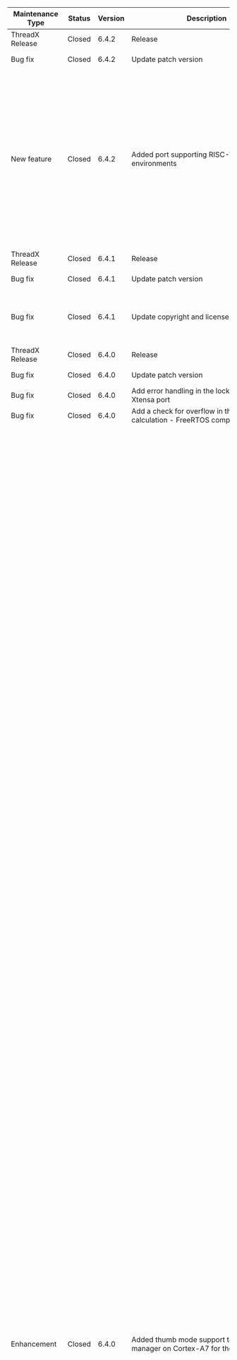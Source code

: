 | Maintenance Type | Status | Version | Description | Files Modified or Created | Date Resolved (DD/MM/YYYY) | Resolved By |
| ---------------- | ------ | ------- | ----------- | ------------------------- | --------------------- | ----------- |
| ThreadX Release | Closed | 6.4.2 | Release | NextX Duo 6.4.2 release | 18/03/2025 | Frédéric Desbiens |
| Bug fix | Closed | 6.4.2 | Update patch version | common/inc/tx_api.h<br/>common_smp/inc/tx_api.h | 18/03/2025 | Frédéric Desbiens |
| New feature | Closed | 6.4.2 | Added port supporting RISC-V QEMU virtual environments | cmake/riscv64-unknown-elf.cmake<br/>cmake/riscv64_gnu.cmake<br/>ports/risc-v64/gnu/CMakeLists.txt<br/>ports/risc-v64/gnu/example_build/qemu_virt/board.c<br/>ports/risc-v64/gnu/example_build/qemu_virt/build_libthreadx.sh<br/>ports/risc-v64/gnu/example_build/qemu_virt/csr.h<br/>ports/risc-v64/gnu/example_build/qemu_virt/demo_threadx.c<br/>ports/risc-v64/gnu/example_build/qemu_virt/entry.s<br/>ports/risc-v64/gnu/example_build/qemu_virt/hwtimer.c<br/>ports/risc-v64/gnu/example_build/qemu_virt/hwtimer.h<br/>ports/risc-v64/gnu/example_build/qemu_virt/link.lds<br/>ports/risc-v64/gnu/example_build/qemu_virt/plic.c<br/>ports/risc-v64/gnu/example_build/qemu_virt/plic.h<br/>ports/risc-v64/gnu/example_build/qemu_virt/trap.c<br/>ports/risc-v64/gnu/example_build/qemu_virt/tx_initialize_low_level.S<br/>ports/risc-v64/gnu/example_build/qemu_virt/uart.c<br/>ports/risc-v64/gnu/example_build/qemu_virt/uart.h<br/>ports/risc-v64/gnu/src/tx_initialize_low_level.S<br/>ports/risc-v64/gnu/src/tx_thread_context_restore.S<br/>ports/risc-v64/gnu/src/tx_thread_schedule.S | 18/03/2025 | Luo Jun |
| ThreadX Release | Closed | 6.4.1 | Release |ThreadX 6.4.1 release | 28/02/2024 | Stefan Wick |
| Bug fix | Closed | 6.4.1 | Update patch version | common/inc/tx_api.h<br/>common_smp/inc/tx_api.h | 28/02/2024 | Stefan Wick |
| Bug fix | Closed | 6.4.1 | Update copyright and license statements | \*\*/\*.S<br/>\*\*/\*.a64<br/>\*\*/\*.arm<br/>\*\*/\*.c<br/>\*\*/\*.h<br/>\*\*/\*.s | 30/10/2023 | Yanwu Cai |
| ThreadX Release | Closed | 6.4.0 | Release | ThreadX 6.4.0 release | 01/01/2024 | Tiejun Zhou |
| Bug fix | Closed | 6.4.0 | Update patch version | common/inc/tx_api.h<br/>common_smp/inc/tx_api.h | 01/01/2024 | Tiejun Zhou |
| Bug fix | Closed | 6.4.0 | Add error handling in the lock initialization - Xtensa port | ports/xtensa/xcc/src/tx_clib_lock.c | 30/10/2023 | Xiuwen Cai |
| Bug fix | Closed | 6.4.0 | Add a check for overflow in the queue size calculation - FreeRTOS compatibility layer | utility/rtos_compatibility_layers/FreeRTOS/tx_freertos.c | 01/01/2024 | Xiuwen Cai |
| Enhancement | Closed | 6.4.0 | Added thumb mode support to the module manager on Cortex-A7 for the GNU compiler | ports/cortex_a12/ac6/src/tx_thread_context_restore.S<br/>ports/cortex_a12/ac6/src/tx_thread_context_save.S<br/>ports/cortex_a12/ac6/src/tx_thread_fiq_nesting_end.S<br/>ports/cortex_a12/ac6/src/tx_thread_fiq_nesting_start.S<br/>ports/cortex_a12/ac6/src/tx_thread_interrupt_control.S<br/>ports/cortex_a12/ac6/src/tx_thread_interrupt_disable.S<br/>ports/cortex_a12/ac6/src/tx_thread_interrupt_restore.S<br/>ports/cortex_a12/ac6/src/tx_thread_irq_nesting_end.S<br/>ports/cortex_a12/ac6/src/tx_thread_irq_nesting_start.S<br/>ports/cortex_a12/ac6/src/tx_thread_schedule.S<br/>ports/cortex_a12/ac6/src/tx_thread_stack_build.S<br/>ports/cortex_a12/ac6/src/tx_thread_system_return.S<br/>ports/cortex_a12/ac6/src/tx_timer_interrupt.S<br/>ports/cortex_a12/gnu/example_build/crt0.S<br/>ports/cortex_a12/gnu/src/tx_thread_context_restore.S<br/>ports/cortex_a12/gnu/src/tx_thread_context_save.S<br/>ports/cortex_a12/gnu/src/tx_thread_fiq_nesting_end.S<br/>ports/cortex_a12/gnu/src/tx_thread_fiq_nesting_start.S<br/>ports/cortex_a12/gnu/src/tx_thread_interrupt_control.S<br/>ports/cortex_a12/gnu/src/tx_thread_interrupt_disable.S<br/>ports/cortex_a12/gnu/src/tx_thread_interrupt_restore.S<br/>ports/cortex_a12/gnu/src/tx_thread_irq_nesting_end.S<br/>ports/cortex_a12/gnu/src/tx_thread_irq_nesting_start.S<br/>ports/cortex_a12/gnu/src/tx_thread_schedule.S<br/>ports/cortex_a12/gnu/src/tx_thread_stack_build.S<br/>ports/cortex_a12/gnu/src/tx_thread_system_return.S<br/>ports/cortex_a12/gnu/src/tx_timer_interrupt.S<br/>ports/cortex_a15/ac6/src/tx_thread_context_restore.S<br/>ports/cortex_a15/ac6/src/tx_thread_context_save.S<br/>ports/cortex_a15/ac6/src/tx_thread_fiq_nesting_end.S<br/>ports/cortex_a15/ac6/src/tx_thread_fiq_nesting_start.S<br/>ports/cortex_a15/ac6/src/tx_thread_interrupt_control.S<br/>ports/cortex_a15/ac6/src/tx_thread_interrupt_disable.S<br/>ports/cortex_a15/ac6/src/tx_thread_interrupt_restore.S<br/>ports/cortex_a15/ac6/src/tx_thread_irq_nesting_end.S<br/>ports/cortex_a15/ac6/src/tx_thread_irq_nesting_start.S<br/>ports/cortex_a15/ac6/src/tx_thread_schedule.S<br/>ports/cortex_a15/ac6/src/tx_thread_stack_build.S<br/>ports/cortex_a15/ac6/src/tx_thread_system_return.S<br/>ports/cortex_a15/ac6/src/tx_timer_interrupt.S<br/>ports/cortex_a15/gnu/example_build/crt0.S<br/>ports/cortex_a15/gnu/src/tx_thread_context_restore.S<br/>ports/cortex_a15/gnu/src/tx_thread_context_save.S<br/>ports/cortex_a15/gnu/src/tx_thread_fiq_nesting_end.S<br/>ports/cortex_a15/gnu/src/tx_thread_fiq_nesting_start.S<br/>ports/cortex_a15/gnu/src/tx_thread_interrupt_control.S<br/>ports/cortex_a15/gnu/src/tx_thread_interrupt_disable.S<br/>ports/cortex_a15/gnu/src/tx_thread_interrupt_restore.S<br/>ports/cortex_a15/gnu/src/tx_thread_irq_nesting_end.S<br/>ports/cortex_a15/gnu/src/tx_thread_irq_nesting_start.S<br/>ports/cortex_a15/gnu/src/tx_thread_schedule.S<br/>ports/cortex_a15/gnu/src/tx_thread_stack_build.S<br/>ports/cortex_a15/gnu/src/tx_thread_system_return.S<br/>ports/cortex_a15/gnu/src/tx_timer_interrupt.S<br/>ports/cortex_a17/ac6/src/tx_thread_context_restore.S<br/>ports/cortex_a17/ac6/src/tx_thread_context_save.S<br/>ports/cortex_a17/ac6/src/tx_thread_fiq_nesting_end.S<br/>ports/cortex_a17/ac6/src/tx_thread_fiq_nesting_start.S<br/>ports/cortex_a17/ac6/src/tx_thread_interrupt_control.S<br/>ports/cortex_a17/ac6/src/tx_thread_interrupt_disable.S<br/>ports/cortex_a17/ac6/src/tx_thread_interrupt_restore.S<br/>ports/cortex_a17/ac6/src/tx_thread_irq_nesting_end.S<br/>ports/cortex_a17/ac6/src/tx_thread_irq_nesting_start.S<br/>ports/cortex_a17/ac6/src/tx_thread_schedule.S<br/>ports/cortex_a17/ac6/src/tx_thread_stack_build.S<br/>ports/cortex_a17/ac6/src/tx_thread_system_return.S<br/>ports/cortex_a17/ac6/src/tx_timer_interrupt.S<br/>ports/cortex_a17/gnu/example_build/crt0.S<br/>ports/cortex_a17/gnu/src/tx_thread_context_restore.S<br/>ports/cortex_a17/gnu/src/tx_thread_context_save.S<br/>ports/cortex_a17/gnu/src/tx_thread_fiq_nesting_end.S<br/>ports/cortex_a17/gnu/src/tx_thread_fiq_nesting_start.S<br/>ports/cortex_a17/gnu/src/tx_thread_interrupt_control.S<br/>ports/cortex_a17/gnu/src/tx_thread_interrupt_disable.S<br/>ports/cortex_a17/gnu/src/tx_thread_interrupt_restore.S<br/>ports/cortex_a17/gnu/src/tx_thread_irq_nesting_end.S<br/>ports/cortex_a17/gnu/src/tx_thread_irq_nesting_start.S<br/>ports/cortex_a17/gnu/src/tx_thread_schedule.S<br/>ports/cortex_a17/gnu/src/tx_thread_stack_build.S<br/>ports/cortex_a17/gnu/src/tx_thread_system_return.S<br/>ports/cortex_a17/gnu/src/tx_timer_interrupt.S<br/>ports/cortex_a5/ac6/src/tx_thread_context_restore.S<br/>ports/cortex_a5/ac6/src/tx_thread_context_save.S<br/>ports/cortex_a5/ac6/src/tx_thread_fiq_nesting_end.S<br/>ports/cortex_a5/ac6/src/tx_thread_fiq_nesting_start.S<br/>ports/cortex_a5/ac6/src/tx_thread_interrupt_control.S<br/>ports/cortex_a5/ac6/src/tx_thread_interrupt_disable.S<br/>ports/cortex_a5/ac6/src/tx_thread_interrupt_restore.S<br/>ports/cortex_a5/ac6/src/tx_thread_irq_nesting_end.S<br/>ports/cortex_a5/ac6/src/tx_thread_irq_nesting_start.S<br/>ports/cortex_a5/ac6/src/tx_thread_schedule.S<br/>ports/cortex_a5/ac6/src/tx_thread_stack_build.S<br/>ports/cortex_a5/ac6/src/tx_thread_system_return.S<br/>ports/cortex_a5/ac6/src/tx_timer_interrupt.S<br/>ports/cortex_a5/gnu/example_build/crt0.S<br/>ports/cortex_a5/gnu/src/tx_thread_context_restore.S<br/>ports/cortex_a5/gnu/src/tx_thread_context_save.S<br/>ports/cortex_a5/gnu/src/tx_thread_fiq_nesting_end.S<br/>ports/cortex_a5/gnu/src/tx_thread_fiq_nesting_start.S<br/>ports/cortex_a5/gnu/src/tx_thread_interrupt_control.S<br/>ports/cortex_a5/gnu/src/tx_thread_interrupt_disable.S<br/>ports/cortex_a5/gnu/src/tx_thread_interrupt_restore.S<br/>ports/cortex_a5/gnu/src/tx_thread_irq_nesting_end.S<br/>ports/cortex_a5/gnu/src/tx_thread_irq_nesting_start.S<br/>ports/cortex_a5/gnu/src/tx_thread_schedule.S<br/>ports/cortex_a5/gnu/src/tx_thread_stack_build.S<br/>ports/cortex_a5/gnu/src/tx_thread_system_return.S<br/>ports/cortex_a5/gnu/src/tx_timer_interrupt.S<br/>ports/cortex_a7/ac6/src/tx_thread_context_restore.S<br/>ports/cortex_a7/ac6/src/tx_thread_context_save.S<br/>ports/cortex_a7/ac6/src/tx_thread_fiq_nesting_end.S<br/>ports/cortex_a7/ac6/src/tx_thread_fiq_nesting_start.S<br/>ports/cortex_a7/ac6/src/tx_thread_interrupt_control.S<br/>ports/cortex_a7/ac6/src/tx_thread_interrupt_disable.S<br/>ports/cortex_a7/ac6/src/tx_thread_interrupt_restore.S<br/>ports/cortex_a7/ac6/src/tx_thread_irq_nesting_end.S<br/>ports/cortex_a7/ac6/src/tx_thread_irq_nesting_start.S<br/>ports/cortex_a7/ac6/src/tx_thread_schedule.S<br/>ports/cortex_a7/ac6/src/tx_thread_stack_build.S<br/>ports/cortex_a7/ac6/src/tx_thread_system_return.S<br/>ports/cortex_a7/ac6/src/tx_timer_interrupt.S<br/>ports/cortex_a7/gnu/example_build/crt0.S<br/>ports/cortex_a7/gnu/example_build/tx_initialize_low_level.S<br/>ports/cortex_a7/gnu/src/tx_thread_context_restore.S<br/>ports/cortex_a7/gnu/src/tx_thread_context_save.S<br/>ports/cortex_a7/gnu/src/tx_thread_fiq_nesting_end.S<br/>ports/cortex_a7/gnu/src/tx_thread_fiq_nesting_start.S<br/>ports/cortex_a7/gnu/src/tx_thread_interrupt_control.S<br/>ports/cortex_a7/gnu/src/tx_thread_interrupt_disable.S<br/>ports/cortex_a7/gnu/src/tx_thread_interrupt_restore.S<br/>ports/cortex_a7/gnu/src/tx_thread_irq_nesting_end.S<br/>ports/cortex_a7/gnu/src/tx_thread_irq_nesting_start.S<br/>ports/cortex_a7/gnu/src/tx_thread_schedule.S<br/>ports/cortex_a7/gnu/src/tx_thread_stack_build.S<br/>ports/cortex_a7/gnu/src/tx_thread_system_return.S<br/>ports/cortex_a7/gnu/src/tx_timer_interrupt.S<br/>ports/cortex_a8/ac6/src/tx_thread_context_restore.S<br/>ports/cortex_a8/ac6/src/tx_thread_context_save.S<br/>ports/cortex_a8/ac6/src/tx_thread_fiq_nesting_end.S<br/>ports/cortex_a8/ac6/src/tx_thread_fiq_nesting_start.S<br/>ports/cortex_a8/ac6/src/tx_thread_interrupt_control.S<br/>ports/cortex_a8/ac6/src/tx_thread_interrupt_disable.S<br/>ports/cortex_a8/ac6/src/tx_thread_interrupt_restore.S<br/>ports/cortex_a8/ac6/src/tx_thread_irq_nesting_end.S<br/>ports/cortex_a8/ac6/src/tx_thread_irq_nesting_start.S<br/>ports/cortex_a8/ac6/src/tx_thread_schedule.S<br/>ports/cortex_a8/ac6/src/tx_thread_stack_build.S<br/>ports/cortex_a8/ac6/src/tx_thread_system_return.S<br/>ports/cortex_a8/ac6/src/tx_timer_interrupt.S<br/>ports/cortex_a8/gnu/example_build/crt0.S<br/>ports/cortex_a8/gnu/src/tx_thread_context_restore.S<br/>ports/cortex_a8/gnu/src/tx_thread_context_save.S<br/>ports/cortex_a8/gnu/src/tx_thread_fiq_nesting_end.S<br/>ports/cortex_a8/gnu/src/tx_thread_fiq_nesting_start.S<br/>ports/cortex_a8/gnu/src/tx_thread_interrupt_control.S<br/>ports/cortex_a8/gnu/src/tx_thread_interrupt_disable.S<br/>ports/cortex_a8/gnu/src/tx_thread_interrupt_restore.S<br/>ports/cortex_a8/gnu/src/tx_thread_irq_nesting_end.S<br/>ports/cortex_a8/gnu/src/tx_thread_irq_nesting_start.S<br/>ports/cortex_a8/gnu/src/tx_thread_schedule.S<br/>ports/cortex_a8/gnu/src/tx_thread_stack_build.S<br/>ports/cortex_a8/gnu/src/tx_thread_system_return.S<br/>ports/cortex_a8/gnu/src/tx_timer_interrupt.S<br/>ports/cortex_a9/ac6/src/tx_thread_context_restore.S<br/>ports/cortex_a9/ac6/src/tx_thread_context_save.S<br/>ports/cortex_a9/ac6/src/tx_thread_fiq_nesting_end.S<br/>ports/cortex_a9/ac6/src/tx_thread_fiq_nesting_start.S<br/>ports/cortex_a9/ac6/src/tx_thread_interrupt_control.S<br/>ports/cortex_a9/ac6/src/tx_thread_interrupt_disable.S<br/>ports/cortex_a9/ac6/src/tx_thread_interrupt_restore.S<br/>ports/cortex_a9/ac6/src/tx_thread_irq_nesting_end.S<br/>ports/cortex_a9/ac6/src/tx_thread_irq_nesting_start.S<br/>ports/cortex_a9/ac6/src/tx_thread_schedule.S<br/>ports/cortex_a9/ac6/src/tx_thread_stack_build.S<br/>ports/cortex_a9/ac6/src/tx_thread_system_return.S<br/>ports/cortex_a9/ac6/src/tx_timer_interrupt.S<br/>ports/cortex_a9/gnu/example_build/crt0.S<br/>ports/cortex_a9/gnu/src/tx_thread_context_restore.S<br/>ports/cortex_a9/gnu/src/tx_thread_context_save.S<br/>ports/cortex_a9/gnu/src/tx_thread_fiq_nesting_end.S<br/>ports/cortex_a9/gnu/src/tx_thread_fiq_nesting_start.S<br/>ports/cortex_a9/gnu/src/tx_thread_interrupt_control.S<br/>ports/cortex_a9/gnu/src/tx_thread_interrupt_disable.S<br/>ports/cortex_a9/gnu/src/tx_thread_interrupt_restore.S<br/>ports/cortex_a9/gnu/src/tx_thread_irq_nesting_end.S<br/>ports/cortex_a9/gnu/src/tx_thread_irq_nesting_start.S<br/>ports/cortex_a9/gnu/src/tx_thread_schedule.S<br/>ports/cortex_a9/gnu/src/tx_thread_stack_build.S<br/>ports/cortex_a9/gnu/src/tx_thread_system_return.S<br/>ports/cortex_a9/gnu/src/tx_timer_interrupt.S<br/>ports_arch/ARMv7-A/threadx/common/src/tx_thread_context_restore.S<br/>ports_arch/ARMv7-A/threadx/common/src/tx_thread_context_save.S<br/>ports_arch/ARMv7-A/threadx/common/src/tx_thread_fiq_nesting_end.S<br/>ports_arch/ARMv7-A/threadx/common/src/tx_thread_fiq_nesting_start.S<br/>ports_arch/ARMv7-A/threadx/common/src/tx_thread_interrupt_control.S<br/>ports_arch/ARMv7-A/threadx/common/src/tx_thread_interrupt_disable.S<br/>ports_arch/ARMv7-A/threadx/common/src/tx_thread_interrupt_restore.S<br/>ports_arch/ARMv7-A/threadx/common/src/tx_thread_irq_nesting_end.S<br/>ports_arch/ARMv7-A/threadx/common/src/tx_thread_irq_nesting_start.S<br/>ports_arch/ARMv7-A/threadx/common/src/tx_thread_schedule.S<br/>ports_arch/ARMv7-A/threadx/common/src/tx_thread_stack_build.S<br/>ports_arch/ARMv7-A/threadx/common/src/tx_thread_system_return.S<br/>ports_arch/ARMv7-A/threadx/common/src/tx_timer_interrupt.S<br/>ports_arch/ARMv7-A/threadx/ports/gnu/example_build/crt0.S<br/>test/ports/azrtos_test_tx_gnu_cortex_a5.log.expected<br/>test/ports/azrtos_test_tx_gnu_cortex_a7.log.expected<br/>test/ports/azrtos_test_tx_gnu_cortex_a8.log.expected<br/>test/ports/azrtos_test_tx_gnu_cortex_a9.log.expected | 01/01/2024 | Yajun Xia |
| Removal | Closed | 6.4.0 | Removed redudant sample_threadX project from Cortex A7 ports_module IAR example_build | ports_module/cortex_a7/iar/example_build/azure_rtos.eww<br/>ports_module/cortex_a7/iar/example_build/sample_threadx.c<br/>ports_module/cortex_a7/iar/example_build/sample_threadx.ewd<br/>ports_module/cortex_a7/iar/example_build/sample_threadx.ewp<br/>ports_module/cortex_a7/iar/example_build/sample_threadx.icf | 01/01/2024 | Yajun Xia |
| ThreadX Release | Closed | 6.3.0 | Release | ThreadX 6.3.0 release | 30/10/2023 | Tiejun Zhou |
| Bug fix | Closed | 6.3.0 | Update patch version | common/inc/tx_api.h<br/>common_smp/inc/tx_api.h | 30/10/2023 | Tiejun Zhou |
| Enhancement | Closed | 6.3.0 | Improved the logic to validate objects from the application in ThreadX modules | common_modules/module_manager/inc/txm_module_manager_util.h | 30/10/2023 | Tiejun Zhou |
| Bug fix | Closed | 6.3.0 | Fixed an issue preventing the data/bss section from being read from the ARM FVP | ports/cortex_a12/gnu/example_build/crt0.S<br/>ports/cortex_a12/gnu/example_build/sample_threadx.ld<br/>ports/cortex_a12/gnu/example_build/v7.h<br/>ports/cortex_a12/gnu/example_build/v7.s<br/>ports/cortex_a15/gnu/example_build/crt0.S<br/>ports/cortex_a15/gnu/example_build/sample_threadx.ld<br/>ports/cortex_a15/gnu/example_build/v7.h<br/>ports/cortex_a15/gnu/example_build/v7.s<br/>ports/cortex_a17/gnu/example_build/crt0.S<br/>ports/cortex_a17/gnu/example_build/sample_threadx.ld<br/>ports/cortex_a17/gnu/example_build/v7.h<br/>ports/cortex_a17/gnu/example_build/v7.s<br/>ports/cortex_a5/gnu/example_build/crt0.S<br/>ports/cortex_a5/gnu/example_build/sample_threadx.ld<br/>ports/cortex_a5/gnu/example_build/v7.h<br/>ports/cortex_a5/gnu/example_build/v7.s<br/>ports/cortex_a7/gnu/example_build/MP_GIC.h<br/>ports/cortex_a7/gnu/example_build/MP_GIC.s<br/>ports/cortex_a7/gnu/example_build/MP_PrivateTimer.S<br/>ports/cortex_a7/gnu/example_build/MP_PrivateTimer.h<br/>ports/cortex_a7/gnu/example_build/build_threadx_sample.bat<br/>ports/cortex_a7/gnu/example_build/crt0.S<br/>ports/cortex_a7/gnu/example_build/sample_threadx.ld<br/>ports/cortex_a7/gnu/example_build/tx_initialize_low_level.S<br/>ports/cortex_a7/gnu/example_build/v7.h<br/>ports/cortex_a7/gnu/example_build/v7.s<br/>ports/cortex_a8/gnu/example_build/crt0.S<br/>ports/cortex_a8/gnu/example_build/sample_threadx.ld<br/>ports/cortex_a8/gnu/example_build/v7.h<br/>ports/cortex_a8/gnu/example_build/v7.s<br/>ports/cortex_a9/gnu/example_build/crt0.S<br/>ports/cortex_a9/gnu/example_build/sample_threadx.ld<br/>ports/cortex_a9/gnu/example_build/v7.h<br/>ports/cortex_a9/gnu/example_build/v7.s<br/>ports_arch/ARMv7-A/threadx/ports/gnu/example_build/crt0.S<br/>ports_arch/ARMv7-A/threadx/ports/gnu/example_build/sample_threadx.ld<br/>ports_arch/ARMv7-A/threadx/ports/gnu/example_build/tx_initialize_low_level.S<br/>ports_arch/ARMv7-A/threadx/ports/gnu/example_build/v7.h<br/>ports_arch/ARMv7-A/threadx/ports/gnu/example_build/v7.s<br/>test/ports/azrtos_test_tx_gnu_cortex_a7.log.expected | 30/10/2023 | Yajun Xia |
| Enhancement | Closed | 6.3.0 | Added thumb mode support to the module manager on Cortex-A7 for the IAR compiler | common_modules/module_manager/src/txm_module_manager_thread_create.c<br/>ports_module/cortex_a7/gnu/example_build/txm_module_preamble.s<br/>ports_module/cortex_a7/gnu/inc/txm_module_port.h<br/>ports_module/cortex_a7/gnu/module_manager/src/tx_thread_context_save.s<br/>ports_module/cortex_a7/gnu/module_manager/src/tx_thread_stack_build.s<br/>ports_module/cortex_a7/iar/example_build/sample_threadx_module.c<br/>ports_module/cortex_a7/iar/example_build/sample_threadx_module.ewp<br/>ports_module/cortex_a7/iar/example_build/sample_threadx_module_manager.ewd<br/>ports_module/cortex_a7/iar/example_build/sample_threadx_module_manager.ewp<br/>ports_module/cortex_a7/iar/example_build/tx.ewp<br/>ports_module/cortex_a7/iar/example_build/tx_initialize_low_level.s<br/>ports_module/cortex_a7/iar/example_build/txm.ewp<br/>ports_module/cortex_a7/iar/example_build/txm_module_preamble.s<br/>ports_module/cortex_a7/iar/inc/tx_port.h<br/>ports_module/cortex_a7/iar/inc/txm_module_port.h<br/>ports_module/cortex_a7/iar/module_manager/src/tx_thread_context_restore.s<br/>ports_module/cortex_a7/iar/module_manager/src/tx_thread_context_save.s<br/>ports_module/cortex_a7/iar/module_manager/src/tx_thread_fiq_context_restore.s<br/>ports_module/cortex_a7/iar/module_manager/src/tx_thread_fiq_context_save.s<br/>ports_module/cortex_a7/iar/module_manager/src/tx_thread_fiq_nesting_end.s<br/>ports_module/cortex_a7/iar/module_manager/src/tx_thread_fiq_nesting_start.s<br/>ports_module/cortex_a7/iar/module_manager/src/tx_thread_interrupt_control.s<br/>ports_module/cortex_a7/iar/module_manager/src/tx_thread_interrupt_disable.s<br/>ports_module/cortex_a7/iar/module_manager/src/tx_thread_interrupt_restore.s<br/>ports_module/cortex_a7/iar/module_manager/src/tx_thread_irq_nesting_end.s<br/>ports_module/cortex_a7/iar/module_manager/src/tx_thread_irq_nesting_start.s<br/>ports_module/cortex_a7/iar/module_manager/src/tx_thread_schedule.s<br/>ports_module/cortex_a7/iar/module_manager/src/tx_thread_stack_build.s<br/>ports_module/cortex_a7/iar/module_manager/src/tx_thread_system_return.s<br/>ports_module/cortex_a7/iar/module_manager/src/tx_thread_vectored_context_save.s<br/>ports_module/cortex_a7/iar/module_manager/src/tx_timer_interrupt.s<br/>ports_module/cortex_a7/iar/module_manager/src/txm_module_manager_thread_stack_build.s<br/>ports_module/cortex_a7/iar/module_manager/src/txm_module_manager_user_mode_entry.s | 30/10/2023 | Yajun Xia |
| Enhancement | Closed | 6.3.0 | Added thumb mode support to the module manager on Cortex-A7 for the GNU compiler | ports_module/cortex_a7/gnu/example_build/build_threadx_module_library.bat<br/>ports_module/cortex_a7/gnu/example_build/crt0.S<br/>ports_module/cortex_a7/gnu/example_build/gcc_setup.S<br/>ports_module/cortex_a7/gnu/example_build/module_code.c<br/>ports_module/cortex_a7/gnu/example_build/tx_initialize_low_level.s<br/>ports_module/cortex_a7/gnu/inc/tx_port.h<br/>ports_module/cortex_a7/gnu/inc/txm_module_port.h<br/>ports_module/cortex_a7/gnu/module_manager/src/tx_thread_context_restore.s<br/>ports_module/cortex_a7/gnu/module_manager/src/tx_thread_context_save.s<br/>ports_module/cortex_a7/gnu/module_manager/src/tx_thread_fiq_context_restore.s<br/>ports_module/cortex_a7/gnu/module_manager/src/tx_thread_fiq_context_save.s<br/>ports_module/cortex_a7/gnu/module_manager/src/tx_thread_fiq_nesting_end.s<br/>ports_module/cortex_a7/gnu/module_manager/src/tx_thread_fiq_nesting_start.s<br/>ports_module/cortex_a7/gnu/module_manager/src/tx_thread_interrupt_control.s<br/>ports_module/cortex_a7/gnu/module_manager/src/tx_thread_interrupt_disable.s<br/>ports_module/cortex_a7/gnu/module_manager/src/tx_thread_interrupt_restore.s<br/>ports_module/cortex_a7/gnu/module_manager/src/tx_thread_irq_nesting_end.s<br/>ports_module/cortex_a7/gnu/module_manager/src/tx_thread_irq_nesting_start.s<br/>ports_module/cortex_a7/gnu/module_manager/src/tx_thread_schedule.s<br/>ports_module/cortex_a7/gnu/module_manager/src/tx_thread_stack_build.s<br/>ports_module/cortex_a7/gnu/module_manager/src/tx_thread_system_return.s<br/>ports_module/cortex_a7/gnu/module_manager/src/tx_thread_vectored_context_save.s<br/>ports_module/cortex_a7/gnu/module_manager/src/tx_timer_interrupt.s<br/>ports_module/cortex_a7/gnu/module_manager/src/txm_module_manager_thread_stack_build.s<br/>ports_module/cortex_a7/gnu/module_manager/src/txm_module_manager_user_mode_entry.s | 30/10/2023 | Yajun Xia |
| Bug fix | Closed | 6.3.0 | Added memory barrier before thread scheduling for ARMv8-A ThreadX SMP | ports_arch/ARMv8-A/threadx_smp/common/src/tx_thread_context_restore.S<br/>ports_arch/ARMv8-A/threadx_smp/common/src/tx_thread_system_return.S<br/>ports_smp/cortex_a35_smp/ac6/src/tx_thread_context_restore.S<br/>ports_smp/cortex_a35_smp/ac6/src/tx_thread_system_return.S<br/>ports_smp/cortex_a35_smp/gnu/src/tx_thread_context_restore.S<br/>ports_smp/cortex_a35_smp/gnu/src/tx_thread_system_return.S<br/>ports_smp/cortex_a53_smp/ac6/src/tx_thread_context_restore.S<br/>ports_smp/cortex_a53_smp/ac6/src/tx_thread_system_return.S<br/>ports_smp/cortex_a53_smp/gnu/src/tx_thread_context_restore.S<br/>ports_smp/cortex_a53_smp/gnu/src/tx_thread_system_return.S<br/>ports_smp/cortex_a55_smp/ac6/src/tx_thread_context_restore.S<br/>ports_smp/cortex_a55_smp/ac6/src/tx_thread_system_return.S<br/>ports_smp/cortex_a55_smp/gnu/src/tx_thread_context_restore.S<br/>ports_smp/cortex_a55_smp/gnu/src/tx_thread_system_return.S<br/>ports_smp/cortex_a57_smp/ac6/src/tx_thread_context_restore.S<br/>ports_smp/cortex_a57_smp/ac6/src/tx_thread_system_return.S<br/>ports_smp/cortex_a57_smp/gnu/src/tx_thread_context_restore.S<br/>ports_smp/cortex_a57_smp/gnu/src/tx_thread_system_return.S<br/>ports_smp/cortex_a65_smp/ac6/src/tx_thread_context_restore.S<br/>ports_smp/cortex_a65_smp/ac6/src/tx_thread_system_return.S<br/>ports_smp/cortex_a65_smp/gnu/src/tx_thread_context_restore.S<br/>ports_smp/cortex_a65_smp/gnu/src/tx_thread_system_return.S<br/>ports_smp/cortex_a65ae_smp/ac6/src/tx_thread_context_restore.S<br/>ports_smp/cortex_a65ae_smp/ac6/src/tx_thread_system_return.S<br/>ports_smp/cortex_a65ae_smp/gnu/src/tx_thread_context_restore.S<br/>ports_smp/cortex_a65ae_smp/gnu/src/tx_thread_system_return.S<br/>ports_smp/cortex_a72_smp/ac6/src/tx_thread_context_restore.S<br/>ports_smp/cortex_a72_smp/ac6/src/tx_thread_system_return.S<br/>ports_smp/cortex_a72_smp/gnu/src/tx_thread_context_restore.S<br/>ports_smp/cortex_a72_smp/gnu/src/tx_thread_system_return.S<br/>ports_smp/cortex_a73_smp/ac6/src/tx_thread_context_restore.S<br/>ports_smp/cortex_a73_smp/ac6/src/tx_thread_system_return.S<br/>ports_smp/cortex_a73_smp/gnu/src/tx_thread_context_restore.S<br/>ports_smp/cortex_a73_smp/gnu/src/tx_thread_system_return.S<br/>ports_smp/cortex_a75_smp/ac6/src/tx_thread_context_restore.S<br/>ports_smp/cortex_a75_smp/ac6/src/tx_thread_system_return.S<br/>ports_smp/cortex_a75_smp/gnu/src/tx_thread_context_restore.S<br/>ports_smp/cortex_a75_smp/gnu/src/tx_thread_system_return.S<br/>ports_smp/cortex_a76_smp/ac6/src/tx_thread_context_restore.S<br/>ports_smp/cortex_a76_smp/ac6/src/tx_thread_system_return.S<br/>ports_smp/cortex_a76_smp/gnu/src/tx_thread_context_restore.S<br/>ports_smp/cortex_a76_smp/gnu/src/tx_thread_system_return.S<br/>ports_smp/cortex_a76ae_smp/ac6/src/tx_thread_context_restore.S<br/>ports_smp/cortex_a76ae_smp/ac6/src/tx_thread_system_return.S<br/>ports_smp/cortex_a76ae_smp/gnu/src/tx_thread_context_restore.S<br/>ports_smp/cortex_a76ae_smp/gnu/src/tx_thread_system_return.S<br/>ports_smp/cortex_a77_smp/ac6/src/tx_thread_context_restore.S<br/>ports_smp/cortex_a77_smp/ac6/src/tx_thread_system_return.S<br/>ports_smp/cortex_a77_smp/gnu/src/tx_thread_context_restore.S<br/>ports_smp/cortex_a77_smp/gnu/src/tx_thread_system_return.S | 30/10/2023 | Tiejun Zhou |
| Bug fix | Closed | 6.3.0 | Fix compile warnings in the Linux port | ports/linux/gnu/inc/tx_port.h | 30/10/2023 | Yanwu Cai |
| Enhancement | Closed | 6.3.0 | Export _tx_handler_svc_unrecognized as weak symbol | ports_module/cortex_a7/ac5/module_manager/src/tx_thread_schedule.s<br/>ports_module/cortex_a7/gnu/module_manager/src/tx_thread_schedule.s<br/>ports_module/cortex_a7/iar/module_manager/src/tx_thread_schedule.s<br/>ports_module/cortex_r4/ac6/module_manager/src/tx_thread_schedule.S<br/>ports_module/cortex_r4/iar/module_manager/src/tx_thread_schedule.s | 30/10/2023 | Xiuwen Cai |
| Bug fix | Closed | 6.3.0 | Fixed MISRA issues in ThreadX SMP | common_smp/inc/tx_thread.h<br/>common_smp/src/tx_byte_pool_search.c<br/>common_smp/src/tx_thread_smp_utilities.c<br/>common_smp/src/tx_thread_system_suspend.c | 30/10/2023 | Tiejun Zhou |
| New feature | Closed | 6.3.0 | Add random number stack filling option | common/inc/tx_api.h<br/>common/inc/tx_user_sample.h<br/>common/src/tx_initialize_kernel_enter.c<br/>common/src/tx_thread_create.c<br/>common_modules/module_manager/src/txm_module_manager_thread_create.c<br/>common_smp/inc/tx_api.h<br/>common_smp/inc/tx_user_sample.h<br/>common_smp/src/tx_initialize_kernel_enter.c<br/>common_smp/src/tx_thread_create.c<br/>test/smp/cmake/CMakeLists.txt<br/>test/smp/regression/testcontrol.c<br/>test/tx/cmake/CMakeLists.txt<br/>test/tx/regression/testcontrol.c | 30/10/2023 | Xiuwen Cai |
| Enhancement | Closed | 6.3.0 | Include tx_user.h in the Cortex M33/55/85 IAR ports | ports/cortex_m33/iar/src/\*<br/>ports/cortex_m55/iar/src/\*<br/>ports/cortex_m85/iar/src/\*<br/>ports_arch/ARMv8-M/threadx/iar/src/\*<br/> | 30/10/2023 | Tiejun Zhou |
| Enhancement | Closed | 6.3.0 | Include tx_user.h in the Cortex M3/4/7 IAR and AC5 ports | ports/cortex_m3/ac5/src/\*<br/>ports/cortex_m3/iar/src/\*<br/>ports/cortex_m4/ac5/src/\*<br/>ports/cortex_m4/iar/src/\*<br/>ports/cortex_m7/ac5/src/\*<br/>ports/cortex_m7/iar/src/\*<br/>ports_arch/ARMv7-M/threadx/ac5/src/\*<br/>ports_arch/ARMv7-M/threadx/iar/src/\*<br/>ports_module/cortex_m3/ac5/module_manager/src/\*<br/>ports_module/cortex_m3/iar/module_manager/src/\*<br/>ports_module/cortex_m4/ac5/module_manager/src/\*<br/>ports_module/cortex_m4/iar/module_manager/src/\*<br/>ports_module/cortex_m7/ac5/module_manager/src/\*<br/>ports_module/cortex_m7/iar/module_manager/src/\*<br/> | 30/10/2023 | Tiejun Zhou |
| Bug fix | Closed | 6.3.0 | Fixed random failure in test case | test/tx/regression/threadx_event_flag_suspension_timeout_test.c | 30/10/2023 | Tiejun Zhou |
| Enhancement | Closed | 6.3.0 | Unify ThreadX and ThreadX SMP for ARMv8-A | ports_arch/ARMv8-A/threadx/ports/ac6/src/tx_initialize_low_level.S<br/>ports_arch/ARMv8-A/threadx_modules/common/src/txm_module_manager_thread_stack_build.S<br/>ports_arch/ARMv8-A/threadx_smp/common/inc/tx_port.h<br/>ports_arch/ARMv8-A/threadx_smp/common/src/tx_thread_smp_core_get.S<br/>ports_arch/ARMv8-A/threadx_smp/common/src/tx_thread_smp_core_preempt.S<br/>ports_arch/ARMv8-A/threadx_smp/common/src/tx_thread_smp_current_state_get.S<br/>ports_arch/ARMv8-A/threadx_smp/common/src/tx_thread_smp_current_thread_get.S<br/>ports_arch/ARMv8-A/threadx_smp/common/src/tx_thread_smp_initialize_wait.S<br/>ports_arch/ARMv8-A/threadx_smp/common/src/tx_thread_smp_low_level_initialize.S<br/>ports_arch/ARMv8-A/threadx_smp/common/src/tx_thread_smp_protect.S<br/>ports_arch/ARMv8-A/threadx_smp/common/src/tx_thread_smp_time_get.S<br/>ports_arch/ARMv8-A/threadx_smp/common/src/tx_thread_smp_unprotect.S | 30/10/2023 | Tiejun Zhou |
| Enhancement | Closed | 6.3.0 | Add tx_user.h to some port assembly files for the GCC and ac6 compilers - Cortex-A | ports/cortex_a5/ac6/src/\*.S<br/>ports/cortex_a5/gnu/src/\*.S<br/>ports/cortex_a5/ac6/src/\*.S<br/>ports/cortex_a5/gnu/src/\*.S<br/>ports/cortex_a7/ac6/src/\*.S<br/>ports/cortex_a7/gnu/src/\*.S<br/>ports/cortex_a8/ac6/src/\*.S<br/>ports/cortex_a8/gnu/src/\*.S<br/>ports/cortex_a9/ac6/src/\*.S<br/>ports/cortex_a9/gnu/src/\*.S<br/>ports/cortex_a15/ac6/src/\*.S<br/>ports/cortex_a15/gnu/src/\*.S<br/>ports/cortex_a17/ac6/src/\*.S<br/>ports/cortex_a17/gnu/src/\*.S<br/> | 30/10/2023 | Tiejun Zhou |
| New feature | Closed | 6.3.0 | Add ARMv7-A and ARMv8-A ports | ports_arch/ARMv7-A/\*\*<br/>ports_arch/ARMv8-A/\*\* | 30/10/2023 | Tiejun Zhou |
| New feature | Closed | 6.3.0 | Add ARMv7-M and ARMv8-M ports | ports_arch/ARMv7-M/\*\*<br/>ports_arch/ARMv8-M/\*\* | 30/10/2023 | Tiejun Zhou |
| Enhancement | Closed | 6.3.0 | Update patch version | common/inc/tx_api.h<br/>common_smp/inc/tx_api.h | 30/10/2023 | Tiejun Zhou |
| ThreadX Release | Closed | 6.2.1 | Release | ThreadX 6.2.1 release | 08/03/2023 | Tiejun Zhou |
| Bug fix | Closed | 6.2.1 |  Check if thread is coming out of suspension elsewhere | common_smp/src/tx_thread_wait_abort.c | 08/03/2023 | Tiejun Zhou |
| Bug fix | Closed | 6.2.1 | Added #include for tx_trace.h | common_modules/module_manager/src/txm_module_manager_stop.c  | 08/03/2023 | Tiejun Zhou |
| Bug fix | Closed | 6.2.1 | Fix race condition in tx_thread_wait_abort and update regression test | common/src/tx_thread_wait_abort.c | 08/03/2023 | Tiejun Zhou |
| Bug fix | Closed | 6.2.1 | Check module stack for overlap | common_modules/module_manager/src/txm_module_manager_thread_create.c | 08/03/2023 | Scott Larson |`
| New feature | Closed | 6.2.1 | Initial version of the SMP MIPS Interaptiv port for the Green Hills and GNU compilers | ports_smp/mips32_interaptiv_smp/gnu/**<br/>ports_smp/mips32_interaptiv_smp/green | 08/03/2023 | Scott Larson |
| Enhancement | Closed | 6.2.1 | Add #include for tx_user.h in the assembly files for some Cortex-M ports | ports/cortex_m0/ac6/src/tx_thread_context_restore.S<br/>ports/cortex_m0/ac6/src/tx_thread_context_save.S<br/>ports/cortex_m0/ac6/src/tx_thread_interrupt_control.S<br/>ports/cortex_m0/ac6/src/tx_thread_interrupt_disable.S<br/>ports/cortex_m0/ac6/src/tx_thread_interrupt_restore.S<br/>ports/cortex_m0/ac6/src/tx_thread_schedule.S<br/>ports/cortex_m0/ac6/src/tx_thread_stack_build.S<br/>ports/cortex_m0/ac6/src/tx_thread_system_return.S<br/>ports/cortex_m0/ac6/src/tx_timer_interrupt.S<br/>ports/cortex_m0/gnu/src/tx_thread_context_restore.S<br/>ports/cortex_m0/gnu/src/tx_thread_context_save.S<br/>ports/cortex_m0/gnu/src/tx_thread_interrupt_control.S<br/>ports/cortex_m0/gnu/src/tx_thread_interrupt_disable.S<br/>ports/cortex_m0/gnu/src/tx_thread_interrupt_restore.S<br/>ports/cortex_m0/gnu/src/tx_thread_schedule.S<br/>ports/cortex_m0/gnu/src/tx_thread_stack_build.S<br/>ports/cortex_m0/gnu/src/tx_thread_system_return.S<br/>ports/cortex_m0/gnu/src/tx_timer_interrupt.S<br/>ports/cortex_m23/ac6/example_build/tx_initialize_low_level.S<br/>ports/cortex_m23/ac6/src/tx_misra.S<br/>ports/cortex_m23/ac6/src/tx_thread_context_restore.S<br/>ports/cortex_m23/ac6/src/tx_thread_context_restore.s<br/>ports/cortex_m23/ac6/src/tx_thread_context_save.S<br/>ports/cortex_m23/ac6/src/tx_thread_context_save.s<br/>ports/cortex_m23/ac6/src/tx_thread_interrupt_control.S<br/>ports/cortex_m23/ac6/src/tx_thread_interrupt_control.s<br/>ports/cortex_m23/ac6/src/tx_thread_interrupt_disable.S<br/>ports/cortex_m23/ac6/src/tx_thread_interrupt_disable.s<br/>ports/cortex_m23/ac6/src/tx_thread_interrupt_restore.S<br/>ports/cortex_m23/ac6/src/tx_thread_interrupt_restore.s<br/>ports/cortex_m23/ac6/src/tx_thread_schedule.S<br/>ports/cortex_m23/ac6/src/tx_thread_schedule.s<br/>ports/cortex_m23/ac6/src/tx_thread_secure_stack_allocate.S<br/>ports/cortex_m23/ac6/src/tx_thread_secure_stack_allocate.s<br/>ports/cortex_m23/ac6/src/tx_thread_secure_stack_free.S<br/>ports/cortex_m23/ac6/src/tx_thread_secure_stack_free.s<br/>ports/cortex_m23/ac6/src/tx_thread_secure_stack_initialize.S<br/>ports/cortex_m23/ac6/src/tx_thread_stack_build.S<br/>ports/cortex_m23/ac6/src/tx_thread_stack_build.s<br/>ports/cortex_m23/ac6/src/tx_thread_system_return.S<br/>ports/cortex_m23/ac6/src/tx_thread_system_return.s<br/>ports/cortex_m23/ac6/src/tx_timer_interrupt.S<br/>ports/cortex_m23/ac6/src/tx_timer_interrupt.s<br/>ports/cortex_m23/gnu/src/tx_initialize_low_level.S<br/>ports/cortex_m23/gnu/src/tx_misra.S<br/>ports/cortex_m23/gnu/src/tx_thread_context_restore.S<br/>ports/cortex_m23/gnu/src/tx_thread_context_restore.s<br/>ports/cortex_m23/gnu/src/tx_thread_context_save.S<br/>ports/cortex_m23/gnu/src/tx_thread_context_save.s<br/>ports/cortex_m23/gnu/src/tx_thread_interrupt_control.S<br/>ports/cortex_m23/gnu/src/tx_thread_interrupt_control.s<br/>ports/cortex_m23/gnu/src/tx_thread_interrupt_disable.S<br/>ports/cortex_m23/gnu/src/tx_thread_interrupt_disable.s<br/>ports/cortex_m23/gnu/src/tx_thread_interrupt_restore.S<br/>ports/cortex_m23/gnu/src/tx_thread_interrupt_restore.s<br/>ports/cortex_m23/gnu/src/tx_thread_schedule.S<br/>ports/cortex_m23/gnu/src/tx_thread_schedule.s<br/>ports/cortex_m23/gnu/src/tx_thread_secure_stack_allocate.S<br/>ports/cortex_m23/gnu/src/tx_thread_secure_stack_allocate.s<br/>ports/cortex_m23/gnu/src/tx_thread_secure_stack_free.S<br/>ports/cortex_m23/gnu/src/tx_thread_secure_stack_free.s<br/>ports/cortex_m23/gnu/src/tx_thread_secure_stack_initialize.S<br/>ports/cortex_m23/gnu/src/tx_thread_stack_build.S<br/>ports/cortex_m23/gnu/src/tx_thread_stack_build.s<br/>ports/cortex_m23/gnu/src/tx_thread_system_return.S<br/>ports/cortex_m23/gnu/src/tx_thread_system_return.s<br/>ports/cortex_m23/gnu/src/tx_timer_interrupt.S<br/>ports/cortex_m23/gnu/src/tx_timer_interrupt.s | 08/03/2023 | Scott Larson |
| Enhancement | Closed | 6.2.1 | Update RISC-V example for the IAR compiler | ports/risc-v32/iar/example_build/* | 08/03/2023 | Scott Larson |
| Enhancement | Closed | 6.2.1 | Add 'config' directory to risc-v iar to support simulator | ports/risc-v32/iar/example_build/config/debugger/\* | 08/03/2023 | Scott Larson |
| Bug fix | Closed | 6.2.1 | Update patch version | common/inc/tx_api.h<br/>common_smp/inc/tx_api.h | 08/03/2023 | Scott Larson |
| ThreadX Release | Closed | 6.2.0 | Release | ThreadX 6.2.0 release | 28/10/2022 | Scott Larson |
| Bug fix | Closed | 6.2.0 | Updated WORK_REQ_SIZE value and pthread_t typedef | utility/rtos_compatibility_layers/posix/tx_posix.h | 28/10/2022 | Scott Larson |
| Bug fix | Closed | 6.2.0 | Fixed bounds check | utility/rtos_compatibility_layers/posix/px_nanosleep.c | 28/10/2022 | Scott Larson |
| Bug fix | Closed | 6.2.0 | Updated cast type | utility/rtos_compatibility_layers/posix/px_pth_sigmask.c | 28/10/2022 | Scott Larson |
| Bug fix | Closed | 6.2.0 | Updated argument types | utility/rtos_compatibility_layers/posix/px_pth_kill.c<br/>utility/rtos_compatibility_layers/posix/readme_threadx_posix.txt<br/>utility/rtos_compatibility_layers/posix/signal.h | 28/10/2022 | Scott Larson |
| Bug fix | Closed | 6.2.0 | Updated name check | utility/rtos_compatibility_layers/posix/px_mq_open.c<br/>utility/rtos_compatibility_layers/posix/px_sem_open.c | 28/10/2022 | Scott Larson |
| Cleanup | Closed | 6.2.0 | Removed double parentheses | utility/rtos_compatibility_layers/posix/px_pth_create.c<br/>utility/rtos_compatibility_layers/posix/px_pth_kill.c<br/>utility/rtos_compatibility_layers/posix/px_sem_unlink.c | 28/10/2022 | Scott Larson |
| Enhancement | Closed | 6.2.0 | Added 64-bit support | utility/rtos_compatibility_layers/posix/px_mq_create.c<br/>utility/rtos_compatibility_layers/posix/px_mq_priority_search.c<br/>utility/rtos_compatibility_layers/posix/px_mq_receive.c<br/>utility/rtos_compatibility_layers/posix/px_mq_send.c<br/>utility/rtos_compatibility_layers/posix/px_pth_create.c<br/>utility/rtos_compatibility_layers/posix/px_pth_init.c<br/>utility/rtos_compatibility_layers/posix/px_system_manager.c | 28/10/20222 | Scott Larson |
| Bug fix | Closed | 6.2.0 | Fixed message swap logic | utility/rtos_compatibility_layers/posix/px_mq_arrange_msg.c | 28/10/2022 | Scott Larson |
| Cleanup | Closed | 6.2.0 | Remove unneeded definitions | utility/rtos_compatibility_layers/posix/px_int.h | 28/10/2022 | Scott Larson |
| Enhancement | Closed | 6.2.0 | Changed config STACK_DEPTH_TYPE to 32-bit | utility/rtos_compatibility_layers/FreeRTOS/config_template/FreeRTOSConfig.h | 28/10/2022 | Scott Larson |
| New feature | Closed | 6.2.0 | Added new SMP port for Cortex-R8 - ac5 compiler | ports_smp/cortex_r8_smp/ac5 | 28/10/2022 | Scott Larson |
| Bug fix | Closed | 6.2.0 | Updated example files - Cortex-M4 port | ports_module/cortex_m4/gnu/example_build | 28/10/2022 | Scott Larson |
| Bug fix | Closed | 6.2.0 | Updated MISRA functions - IAR compiler | ports_module/cortex_m3/iar/module_manager/src/tx_misra.s<br/>ports_module/cortex_m4/iar/module_manager/src/tx_misra.s<br/>ports_module/cortex_m7/iar/module_manager/src/tx_misra.s | 28/10/2022 | Scott Larson |
| Enhancement | Closed | 6.2.0 | Added heap size configuration - ac5 compiler | ports_module/cortex_m3/ac5/inc/txm_module_port.h<br/>ports_module/cortex_m4/ac5/inc/txm_module_port.h<br/>ports_module/cortex_m7/ac5/inc/txm_module_port.h | 28/10/2022 | Scott Larson |
| Cleanup | Closed | 6.2.0 | Unified Armv7-M tx_port.h file | ports_module/cortex_m3/\*/inc/tx_port.h<br/>ports_module/cortex_m4/\*/inc/tx_port.h<br/>ports_module/cortex_m7/\*/inc/tx_port.h | 28/10/2022 | Scott Larson |
| Bug fix | Closed | 6.2.0 | Fixed label syntax - ac5 compiler | ports_module/cortex_m3/ac5/module_manager/src/tx_thread_schedule.s<br/>ports_module/cortex_m4/ac5/module_manager/src/tx_thread_schedule.s<br/>ports_module/cortex_m7/ac5/module_manager/src/tx_thread_schedule.s | 28/10/2022 | Scott Larson |
| Enchancement | Closed | 6.2.0 | Added low power support | ports_module/cortex_m0+/\*/module_manager/src/tx_thread_schedule.S<br/>ports_module/cortex_m23/\*/module_manager/src/tx_thread_schedule.S<br/>ports_module/cortex_m3/ac6/module_manager/src/tx_thread_schedule.S<br/>ports_module/cortex_m3/gnu/module_manager/src/tx_thread_schedule.S<br/>ports_module/cortex_m3/iar/module_manager/src/tx_thread_schedule.s<br/>ports_module/cortex_m33/\*/module_manager/src/tx_thread_schedule.S<br/>ports_module/cortex_m4/ac6/module_manager/src/tx_thread_schedule.S<br/>ports_module/cortex_m4/gnu/module_manager/src/tx_thread_schedule.S<br/>ports_module/cortex_m4/iar/module_manager/src/tx_thread_schedule.s<br/>ports_module/cortex_m7/ac6/module_manager/src/tx_thread_schedule.S<br/>ports_module/cortex_m7/gnu/module_manager/src/tx_thread_schedule.S<br/>ports_module/cortex_m7/iar/module_manager/src/tx_thread_schedule.s | 28/10/2022 | Scott Larson |
| Bug fix | Closed | 6.2.0 | Updated EPK symbol names | ports/xtensa/xcc/src/tx_thread_context_restore.S<br/>ports/xtensa/xcc/src/tx_thread_schedule.S<br/>ports/xtensa/xcc/src/tx_thread_system_return.S<br/> | 28/10/2022 | Scott Larson |
| Cleanup | Closed | 6.2.0 | Removed EPK extension (this extension is found in tx_api.h) | ports/xtensa/xcc/inc/tx_port.h | 28/10/2022 | Scott Larson |
| Bug fix | Closed | 6.2.0 | Added example project to the Cortex-M55 port | ports/cortex_m55/ac6/example_build | 28/10/2022 | Scott Larson |
| Enhancement | Closed | 6.2.0 | Updated Renesas RX README files | ports/rxv1/ccrx/readme_threadx.txt<br/>ports/rxv1/gnu/readme_threadx.txt<br/>ports/rxv1/iar/readme_threadx.txt<br/>ports/rxv2/ccrx/readme_threadx.txt<br/>ports/rxv2/gnu/readme_threadx.txt<br/>ports/rxv2/iar/readme_threadx.txt<br/>ports/rxv3/ccrx/readme_threadx.txt<br/>ports/rxv3/gnu/readme_threadx.txt<br/>ports/rxv3/iar/readme_threadx.txt<br/> | 28/10/2022 | Scott Larson |
| Bug fix | Closed | 6.2.0 | Added ifdef to prevent compile time warning about a multiple definition - IAR compiler | ports/cortex_m23/iar/src/tx_misra.s<br/>ports/cortex_m3/iar/src/tx_misra.s<br/>ports/cortex_m33/iar/src/tx_misra.s<br/>ports/cortex_m4/iar/src/tx_misra.s<br/>ports/cortex_m55/iar/src/tx_misra.s<br/>ports/cortex_m7/iar/src/tx_misra.s<br/>ports/cortex_m85/iar/src/tx_misra.s<br/> | 29/07/2022 | Scott Larson |
| Bug fix | Closed | 6.2.0 | Update patch version | common/inc/tx_api.h<br/>common_smp/inc/tx_api.h | 28/10/2022 | Scott Larson |
| ThreadX Release | Closed | 6.1.12 | Release | ThreadX 6.1.12 release | 29/07/2022 | Scott Larson |
| New feature | Closed | 6.1.12 | Added start flag to the FreeRTOS compatiblity layer | utility/rtos_compatibility_layers/FreeRTOS/tx_freertos.c | 29/07/2022 | Scott Larson |
| Bug fix | Closed | 6.1.12 | Fixed preprocessor statement | ports_smp/cortex_a7_smp/gnu/src/tx_thread_smp_protect.S | 29/07/2022 | Scott Larson |
| Bug fix | Closed | 6.1.12 | Enabled user-defined regions | <br/><br/>ports_module/cortex_m3/\*/inc/txm_module_port.h<br/>ports_module/cortex_m3/\*/module_manager/src/txm_module_manager_mm_register_setup.c<br/>ports_module/cortex_m4/\*/inc/txm_module_port.h<br/>ports_module/cortex_m4/\*/module_manager/src/txm_module_manager_mm_register_setup.c<br/>ports_module/cortex_m7/\*/inc/txm_module_port.h<br/>ports_module/cortex_m7/\*/module_manager/src/txm_module_manager_mm_register_setup.c | 29/07/2022 | Scott Larson |
| Cleanup | Closed | 6.1.12 | Removed the code path to skip MPU reloading | ports_module/cortex_m0+/\*/module_manager/src/tx_thread_schedule.S<br/>ports_module/cortex_m23/\*/module_manager/src/tx_thread_schedule.S<br/>ports_module/cortex_m3/\*/module_manager/src/tx_thread_schedule.s<br/>ports_module/cortex_m33/\*/module_manager/src/tx_thread_schedule.S<br/>ports_module/cortex_m4/\*/module_manager/src/tx_thread_schedule.s<br/>ports_module/cortex_m7/\*/module_manager/src/tx_thread_schedule.s<br/> | 29/07/2022 | Scott Larson |
| Bug fix | Closed | 6.1.12 | Updated secure stack allocation | ports/cortex_m23/\*/src/tx_thread_secure_stack.c<br/>ports_module/cortex_m23/\*/module_manager/src/tx_thread_secure_stack.c | 29/07/2022 | Scott Larson |
| New feature | Closed | 6.1.12 | Added new ports for Cortex-M55 and M85 | ports/cortex_m55/\*\*<br/>ports/cortex_m85/\*\* | 29/07/2022 | Scott Larson |
| Enhancement | Closed | 6.1.12 | Described BASEPRI usage | ports/cortex_m3/\*/inc/tx_port.h<br/>ports/cortex_m4/\*/inc/tx_port.h<br/>ports/cortex_m7/\*/inc/tx_port.h | 29/07/2022 | Scott Larson |
| Enhancement | Closed | 6.1.12 | Updated secure stack allocation | ports/cortex_m23/\*/src/tx_thread_secure_stack.c | 29/07/2022 | Scott Larson |
| Bug fix | Closed | 6.1.12 | Changed secure stack initialize macro | ports/cortex_m23/\*/inc/tx_port.h<br/>ports/cortex_m23/\*/src/tx_thread_secure_stack_initialize.S<br/>ports/cortex_m33/\*/inc/tx_port.h<br/>ports/cortex_m33/\*/src/tx_thread_secure_stack_initialize.S<br/>ports_module/cortex_m23/\*/inc/tx_port.h<br/>ports_module/cortex_m23/\*/module_manager/src/tx_thread_secure_stack_initialize.S<br/>ports_module/cortex_m33/\*/inc/tx_port.h<br/>ports_module/cortex_m33/\*/module_manager/src/tx_thread_secure_stack_initialize.S | 29/07/2022 | Scott Larson |
| Cleanup | Closed | 6.1.12 | Removed unneeded temp variable | ports/cortex_a12/ac6/inc/tx_port.h<br/>ports/cortex_a12/gnu/inc/tx_port.h<br/>ports/cortex_a15/ac6/inc/tx_port.h<br/>ports/cortex_a15/gnu/inc/tx_port.h<br/>ports/cortex_a17/ac6/inc/tx_port.h<br/>ports/cortex_a17/gnu/inc/tx_port.h<br/>ports/cortex_a5/ac6/inc/tx_port.h<br/>ports/cortex_a5/gnu/inc/tx_port.h<br/>ports/cortex_a7/ac6/inc/tx_port.h<br/>ports/cortex_a7/gnu/inc/tx_port.h<br/>ports/cortex_a8/ac6/inc/tx_port.h<br/>ports/cortex_a8/gnu/inc/tx_port.h<br/>ports/cortex_a9/ac6/inc/tx_port.h<br/>ports/cortex_a9/gnu/inc/tx_port.h<br/>ports/cortex_r4/gnu/inc/tx_port.h<br/>ports/cortex_r5/ac6/inc/tx_port.h<br/>ports/cortex_r5/gnu/inc/tx_port.h<br/> | 29/07/2022 | Scott Larson |
| Bug fix | Closed | 6.1.12 | Added check for null name | common/src/tx_trace_object_register.c<br/>common_smp/src/tx_trace_object_register.c | 29/07/2022 | Scott Larson |
| Bug fix | Closed | 6.1.12 | Update patch version | common/inc/tx_api.h<br/>common_smp/inc/tx_api.h | 29/07/2022 | Scott Larson |
| ThreadX Release | Closed | 6.1.11 | Release | ThreadX 6.1.11 release | 26/04/2022 | Scott Larson |
| Enhancement | Closed | 6.1.11 |  |  | 26/04/2022 | Scott Larson |
| ThreadX Release | Closed | 6.1.11 | Release | ThreadX 6.1.11 release | 26/04/2022 | Scott Larson |
| Enhancement | Closed | 6.1.11 | Optimized MPU configuration, added BASEPRI support | ports_module/cortex_m3/\*/module_manager/src/tx_thread_schedule.S<br/>ports_module/cortex_m33/\*/module_manager/src/tx_thread_schedule.S<br/>ports_module/cortex_m4/\*/module_manager/src/tx_thread_schedule.S<br/>ports_module/cortex_m7/\*/module_manager/src/tx_thread_schedule.S | 26/04/2022 | Scott Larson |
| Enhancement | Closed | 6.1.11 | Optimized MPU configuration | ports_module/cortex_m0+/\*/module_manager/src/tx_thread_schedule.S<br/>ports_module/cortex_m23/\*/module_manager/src/tx_thread_schedule.S | 26/04/2022 | Scott Larson |
| Cleanup | Closed | 6.1.11 | Removed FIFO queueing in Cortex-A SMP ports | ports_module/cortex_a35_smp/\*/module_manager/src/tx_thread_context_restore.S<br/>ports_module/cortex_a35_smp/\*/module_manager/src/tx_thread_smp_protect.S<br/>ports_module/cortex_a35_smp/\*/module_manager/src/tx_thread_smp_unprotect.S<br/>ports_smp/cortex_a34_smp/\*/src/tx_thread_context_restore.S<br/>ports_smp/cortex_a34_smp/\*/src/tx_thread_smp_protect.S<br/>ports_smp/cortex_a34_smp/\*/src/tx_thread_smp_unprotect.S<br/>ports_smp/cortex_a35_smp/\*/src/tx_thread_context_restore.S<br/>ports_smp/cortex_a35_smp/\*/src/tx_thread_smp_protect.S<br/>ports_smp/cortex_a35_smp/\*/src/tx_thread_smp_unprotect.S<br/>ports_smp/cortex_a53_smp/\*/src/tx_thread_context_restore.S<br/>ports_smp/cortex_a53_smp/\*/src/tx_thread_smp_protect.S<br/>ports_smp/cortex_a53_smp/\*/src/tx_thread_smp_unprotect.S<br/>ports_smp/cortex_a55_smp/\*/src/tx_thread_context_restore.S<br/>ports_smp/cortex_a55_smp/\*/src/tx_thread_smp_protect.S<br/>ports_smp/cortex_a55_smp/\*/src/tx_thread_smp_unprotect.S<br/>ports_smp/cortex_a57_smp/\*/src/tx_thread_context_restore.S<br/>ports_smp/cortex_a57_smp/\*/src/tx_thread_smp_protect.S<br/>ports_smp/cortex_a57_smp/\*/src/tx_thread_smp_unprotect.S<br/>ports_smp/cortex_a5x_smp/\*/src/tx_thread_context_restore.S<br/>ports_smp/cortex_a5x_smp/\*/src/tx_thread_smp_protect.S<br/>ports_smp/cortex_a5x_smp/\*/src/tx_thread_smp_unprotect.S<br/>ports_smp/cortex_a65_smp/\*/src/tx_thread_context_restore.S<br/>ports_smp/cortex_a65_smp/\*/src/tx_thread_smp_protect.S<br/>ports_smp/cortex_a65_smp/\*/src/tx_thread_smp_unprotect.S<br/>ports_smp/cortex_a65ae_smp/\*/src/tx_thread_context_restore.S<br/>ports_smp/cortex_a65ae_smp/\*/src/tx_thread_smp_protect.S<br/>ports_smp/cortex_a65ae_smp/\*/src/tx_thread_smp_unprotect.S<br/>ports_smp/cortex_a72_smp/\*/src/tx_thread_context_restore.S<br/>ports_smp/cortex_a72_smp/\*/src/tx_thread_smp_protect.S<br/>ports_smp/cortex_a72_smp/\*/src/tx_thread_smp_unprotect.S<br/>ports_smp/cortex_a73_smp/\*/src/tx_thread_context_restore.S<br/>ports_smp/cortex_a73_smp/\*/src/tx_thread_smp_protect.S<br/>ports_smp/cortex_a73_smp/\*/src/tx_thread_smp_unprotect.S<br/>ports_smp/cortex_a75_smp/\*/src/tx_thread_context_restore.S<br/>ports_smp/cortex_a75_smp/\*/src/tx_thread_smp_protect.S<br/>ports_smp/cortex_a75_smp/\*/src/tx_thread_smp_unprotect.S<br/>ports_smp/cortex_a76_smp/\*/src/tx_thread_context_restore.S<br/>ports_smp/cortex_a76_smp/\*/src/tx_thread_smp_protect.S<br/>ports_smp/cortex_a76_smp/\*/src/tx_thread_smp_unprotect.S<br/>ports_smp/cortex_a76ae_smp/\*/src/tx_thread_context_restore.S<br/>ports_smp/cortex_a76ae_smp/\*/src/tx_thread_smp_protect.S<br/>ports_smp/cortex_a76ae_smp/\*/src/tx_thread_smp_unprotect.S<br/>ports_smp/cortex_a77_smp/\*/src/tx_thread_context_restore.S<br/> | 26/04/2022 | Scott Larson |
| Cleanup | Closed | 6.1.11 | Updated function names | ports/xtensa/xcc/src/tx_initialize_low_level.c<br/>ports/xtensa/xcc/src/tx_timer_interrupt.S | 26/04/2022 | Scott Larson |
| Enhancement | Closed | 6.1.11 | Added low power support to Renesas RX ports | ports/rxv1/\*/src/tx_thread_schedule.\*<br/>ports/rxv2/\*/src/tx_thread_schedule.\*<br/>ports/rxv3/\*/src/tx_thread_schedule.\*   | 26/04/2022 | Scott Larson |
| Removal | Closed | 6.1.11 | Removed unneeded definition of TX_TIMER_TICKS_PER_SECOND | ports/linux/gnu/inc/tx_port.h | 26/04/2022 | Scott Larson |
| Enhancement | Closed | 6.1.11 | Added BASEPRI support | ports/cortex_m3/\*/src/tx_thread_schedule.S<br/>ports/cortex_m33/\*/src/tx_thread_schedule.S<br/>ports/cortex_m4/\*/src/tx_thread_schedule.S<br/>ports/cortex_m7/\*/src/tx_thread_schedule.S | 26/04/2022 | Scott Larson |
| Enhancement | Closed | 6.1.11 | Added volatile keyword | ports/cortex_m0/\*/inc/tx_port.h<br/>ports/cortex_m23/\*/inc/tx_port.h<br/>ports/cortex_m3/\*/inc/tx_port.h<br/>ports/cortex_m33/\*/inc/tx_port.h<br/>ports/cortex_m4/\*/inc/tx_port.h<br/>ports/cortex_m7/\*/inc/tx_port.h<br/>ports_module/cortex_m0+/\*/inc/tx_port.h<br/>ports_module/cortex_m23/\*/inc/tx_port.h<br/>ports_module/cortex_m3/\*/inc/tx_port.h<br/>ports_module/cortex_m33/\*/inc/tx_port.h<br/>ports_module/cortex_m4/\*/inc/tx_port.h<br/>ports_module/cortex_m7/\*/inc/tx_port.h<br/> | 26/04/2022 | Scott Larson |
| Enhancement | Closed | 6.1.11 | Unify ARMv7-A ports | ports/cortex_a12/\*\*<br/>ports/cortex_a15/\*\*<br/>ports/cortex_a17/\*\*<br/>ports/cortex_a5/\*\*<br/>ports/cortex_a7/\*\*<br/>ports/cortex_a8/\*\*<br/>ports/cortex_a9/\*\*  | 26/04/2022 | Scott Larson |
| Enhancement | Closed | 6.1.11 | Optimized the definition of TX_TIMER_TICKS_PER_SECOND | ports/c667x/ccs/inc/tx_port.h | 26/04/2022 | Scott Larson |
| Bug fix | Closed | 6.1.11 | Fixed loop to find next thread | common_smp/src/tx_thread_system_suspend.c | 26/04/2022 | Scott Larson |
| Bug fix | Closed | 6.1.11 | Corrected preemption check logic | common/src/tx_event_flags_set.c<br/>common_smp/src/tx_event_flags_set.c | 26/04/2022 | Scott Larson |
| Enhancement | Closed | 6.1.11 | Handle 0 flags | common/src/tx_event_flags_get.c<br/>common_smp/src/tx_event_flags_get.c | 26/04/2022 | Scott Larson |
| Enhancement | Closed | 6.1.11 | Optimized the definition of TX_TIMER_TICKS_PER_SECOND | common/inc/tx_api.h<br/>common/inc/tx_user_sample.h<br/>common_smp/inc/tx_api.h<br/>common_smp/inc/tx_user_sample.h | 26/04/2022 | Scott Larson |
| Bug fix | Closed | 6.1.11 | Update patch version | common/inc/tx_api.h<br/>common_smp/inc/tx_api.h | 26/04/2022 | Scott Larson |
| ThreadX Release | Closed | 6.1.10 | Release | ThreadX 6.1.10 release | 03/02/2022 | Yuxin Zhou |
| Removal | Closed | 6.1.10 | Removal of unneeded files | ports/arc_hs/metaware/inc/tx_port.h<br/>ports/arm11/gnu/example_build/libc.a<br/>ports/arm11/gnu/example_build/libgcc.a<br/>ports/arm9/gnu/example_build/libgcc.a<br/>ports/cortex_a15/gnu/example_build/libc.a<br/>ports/cortex_a15/gnu/example_build/libgcc.a<br/>ports/arc_em/metaware/test_regression<br/>ports/arc_em/metaware/test_sandbox<br/>ports/arc_em/metaware/test_validation<br/>ports/cortex_a7/gnu/example_build/libc.a<br/>ports/cortex_a7/gnu/example_build/libgcc.a<br/>ports/cortex_a8/gnu/example_build/libc.a<br/>ports/cortex_a8/gnu/example_build/libgcc.a<br/>ports/cortex_a9/gnu/example_build/libc.a<br/>ports/cortex_a9/gnu/example_build/libgcc.a<br/>ports/cortex_m0/gnu/example_build/libgcc.a<br/>ports/cortex_m3/gnu/example_build/libc.a<br/>ports/cortex_m4/gnu/example_build/libc.a<br/>ports/cortex_m7/gnu/example_build/libc.a<br/>ports/cortex_r4/gnu/example_build/libc.a<br/>ports/cortex_r4/gnu/example_build/libgcc.a<br/>ports/cortex_r5/gnu/example_build/libc.a<br/>ports/cortex_r5/gnu/example_build/libgcc.a<br/>ports_module/cortex_a35_smp/ac6/module_manager/src/tx_thread_timeout.c<br/>ports_module/cortex_a35_smp/gnu/module_manager/src/tx_thread_timeout.c<br/>ports_module/cortex_a7/ac5/example_build/build_all.bat<br/>ports_module/cortex_m3/ac5/example_build/build.bat<br/>ports_module/cortex_m3/ac5/example_build/clean.bat<br/>ports_module/cortex_m3/ac5/example_build/setenv.bat<br/>ports_module/cortex_m3/ac6/example_build/all.bat<br/>ports_module/cortex_m3/ac6/example_build/build.bat<br/>ports_module/cortex_m3/ac6/example_build/clean.bat<br/>ports_module/cortex_m3/ac6/example_build/initws.bat<br/>ports_module/cortex_m3/ac6/example_build/setenv.bat | 03/02/2022 | Yuxin Zhou |
| New feature | Closed | 6.1.10 | Cortex M33 port: secure stack initialisation | ports_module/cortex_m33/gnu/module_manager/src/tx_thread_secure_stack_initialize.S | 03/02/2022 | Yuxin Zhou |
| Bug fix | Closed | 6.1.10 | Renesas RX ports: Added missing thread preemption logic | ports/rxv1/\*/tx_timer_interrupt.src<br/>ports/rxv2/\*/tx_timer_interrupt.src<br/>ports/rxv3/\*/tx_timer_interrupt.src | 03/02/2022 | Yuxin Zhou |
| Enhancement | Closed | 6.1.10 | Renesas RX ports: Removed system state macro and added missing interrupt control defines | ports/rxv1/\*/tx_port.h<br/>ports/rxv2/\*/tx_port.h<br/>ports/rxv3/\*/tx_port.h | 03/02/2022 | Yuxin Zhou |
| Enhancement | Closed | 6.1.10 | Updates for predefined macro name | ports/cortex_m33/gnu/src/tx_initialize_low_level.S<br/>ports/cortex_m33/gnu/src/tx_thread_schedule.S<br/>ports/cortex_m4/gnu/src/tx_thread_schedule.S<br/>ports/cortex_m7/gnu/src/tx_thread_schedule.S<br/>ports_module/cortex_m3/gnu/module_manager/src/tx_thread_schedule.S<br/>ports_module/cortex_m4/gnu/module_manager/src/tx_thread_schedule.S<br/>ports_module/cortex_m7/gnu/module_manager/src/tx_thread_schedule.S | 03/02/2022 | Yuxin Zhou |
| Enhancement | Closed | 6.1.10 | Improve secure stack allocation | ports/cortex_m33/ac6/src/tx_thread_secure_stack.c<br/>ports/cortex_m33/gnu/src/tx_thread_secure_stack.c<br/>ports/cortex_m33/iar/src/tx_thread_secure_stack.c<br/>ports/arc_em/metaware/example_build/sample_threadx/tx_initialize_low_level.s<br/>ports/arc_em/metaware/inc/tx_port.h<br/>ports/arc_hs/metaware/example_build/sample_threadx/tx_initialize_low_level.s<br/>ports_module/cortex_m33/iar/inc/tx_port.h<br/>ports_module/cortex_m33/iar/inc/tx_secure_interface.h<br/>ports_module/cortex_m33/iar/inc/txm_module_port.h | 03/02/2022 | Yuxin Zhou |
| Enhancement | Closed | 6.1.10 | Improve the internal logic of the Cortex M3, Cortex M4, Cortex M7, and Cortex M33 ports | ports/cortex_m3/ghs/\*<br/>ports/cortex_m3/gnu/src/tx_thread_schedule.S<br/>ports/cortex_m33/ac6/inc/tx_port.h<br/>ports/cortex_m33/ac6/inc/tx_secure_interface.h<br/>ports/cortex_m33/gnu/inc/tx_port.h<br/>ports/cortex_m33/gnu/inc/tx_secure_interface.h<br/>ports/cortex_m33/iar/inc/tx_port.h<br/>ports/cortex_m33/iar/inc/tx_secure_interface.h<br/>ports/cortex_m4/ghs/\*<br/>ports/cortex_m7/ghs/\*<br/>ports_module/cortex_m33/ac6/inc/tx_port.h<br/>ports_module/cortex_m33/ac6/inc/tx_secure_interface.h<br/>ports_module/cortex_m33/ac6/inc/txm_module_port.h<br/>ports_module/cortex_m33/gnu/inc/tx_port.h<br/>ports_module/cortex_m33/gnu/inc/tx_secure_interface.h<br/>ports_module/cortex_m33/gnu/inc/txm_module_port.h<br/>ports_module/cortex_m33/gnu/module_manager/src/tx_initialize_low_level.S<br/>ports_module/cortex_m33/gnu/module_manager/src/tx_thread_schedule.S | 03/02/2022 | Yuxin Zhou |
| Enhancement | Closed | 6.1.10 | Add heap size configuration to specific Cortex M ports | ports_module/cortex_a35/ac6/module_lib/src/txm_module_initialize.S<br/>ports_module/cortex_a35_smp/ac6/module_lib/src/txm_module_initialize.S<br/>ports_module/cortex_m23/ac6/module_lib/src/txm_module_initialize.S<br/>ports_module/cortex_m3/ac6/module_lib/src/txm_module_initialize.S<br/>ports_module/cortex_m33/ac6/module_lib/src/txm_module_initialize.S<br/>ports_module/cortex_m4/ac6/module_lib/src/txm_module_initialize.S<br/>ports_module/cortex_m7/ac6/module_lib/src/txm_module_initialize.S  | 03/02/2022 | Yuxin Zhou |
| Bug fix | Closed | 6.1.10 | Update typedef to fix a MISRA violation. Change predefined macro | ports/cortex_m3/ac5/inc/tx_port.h<br/>ports/cortex_m3/ac6/inc/tx_port.h<br/>ports/cortex_m3/gnu/inc/tx_port.h<br/>ports/cortex_m3/iar/inc/tx_port.h<br/>ports/cortex_m3/keil/inc/tx_port.h<br/>ports/cortex_m4/ac5/inc/tx_port.h<br/>ports/cortex_m4/ac6/inc/tx_port.h<br/>ports/cortex_m4/gnu/inc/tx_port.h<br/>ports/cortex_m4/iar/inc/tx_port.h<br/>ports/cortex_m4/keil/inc/tx_port.h<br/>ports/cortex_m7/ac5/inc/tx_port.h<br/>ports/cortex_m7/ac6/inc/tx_port.h<br/>ports/cortex_m7/gnu/inc/tx_port.h<br/>ports/cortex_m7/iar/inc/tx_port.h<br/>ports/cortex_m7/keil/inc/tx_port.h | 03/02/2022 | Yuxin Zhou |
| New feature | Closed | 6.1.10 | Added ports for Cortex A34, Cortex A53, Cortex A55, Cortex A57, Cortex A65, Cortex A65ae, Cortex A72, Cortex A73, Cortex A75, Cortex A76, Cortex A76ae, Cortex A77, and Cortex M0+.<br/><br/>Added SMP ports for Cortex A34, Cortex A53, Cortex A55, Cortex A57, Cortex A65, Cortex A65ae, Cortex A72, Cortex A73, Cortex A75, Cortex A76, Cortex A76ae, Cortex A77, and Cortex A78  | ports/cortex_a34/ac6/\*\*<br/>ports/cortex_a34/gnu/\*\*<br/>ports/cortex_a53/ac6/\*\*<br/>ports/cortex_a53/gnu/\*\*<br/>ports/cortex_a55/ac6/\*\*<br/>ports/cortex_a55/gnu/\*\*<br/>ports/cortex_a57/ac6/\*\*<br/>ports/cortex_a57/gnu/\*\*<br/>ports/cortex_a65/ac6/\*\*<br/>ports/cortex_a65/gnu/\*\*<br/>ports/cortex_a65ae/ac6/\*\*<br/>ports/cortex_a65ae/gnu/\*\*<br/>ports/cortex_a72/ac6/\*\*<br/>ports/cortex_a72/gnu/\*\*<br/>ports/cortex_a73/ac6/\*\*<br/>ports/cortex_a73/gnu/\*\*<br/>ports/cortex_a75/ac6/\*\*<br/>ports/cortex_a75/gnu/\*\*<br/>ports/cortex_a76/ac6/\*\*<br/>ports/cortex_a76/gnu/\*\*<br/>ports/cortex_a76ae/ac6/\*\*<br/>ports/cortex_a76ae/gnu/\*\*<br/>ports/cortex_a77/ac6/\*\*<br/>ports/cortex_a77/gnu/\*\*<br/>ports_module/cortex_m0+/ac6/\*\*<br/>ports_module/cortex_m0+/gnu/\*\*<br/>ports_module/cortex_m0+/iar/\*\*<br/>ports_smp/cortex_a34_smp/ac6/\*\*<br/>ports_smp/cortex_a34_smp/gnu/\*\*<br/>ports_smp/cortex_a53_smp/ac6/\*\*<br/>ports_smp/cortex_a53_smp/gnu/\*\*<br/>ports_smp/cortex_a55_smp/ac6/\*\*<br/>ports_smp/cortex_a55_smp/gnu/\*\*<br/>ports_smp/cortex_a57_smp/ac6/\*\*<br/>ports_smp/cortex_a57_smp/gnu/\*\*<br/>ports_smp/cortex_a65_smp/ac6/\*\*<br/>ports_smp/cortex_a65_smp/gnu/\*\*<br/>ports_smp/cortex_a65ae_smp/ac6/\*\*<br/>ports_smp/cortex_a65ae_smp/gnu/\*\*<br/>ports_smp/cortex_a72_smp/ac6/\*\*<br/>ports_smp/cortex_a72_smp/gnu/\*\*<br/>ports_smp/cortex_a73_smp/ac6/\*\*<br/>ports_smp/cortex_a73_smp/gnu/\*\*<br/>ports_smp/cortex_a75_smp/ac6/\*\*<br/>ports_smp/cortex_a75_smp/gnu/\*\*<br/>ports_smp/cortex_a76_smp/ac6/\*\*<br/>ports_smp/cortex_a76_smp/gnu/\*\*<br/>ports_smp/cortex_a76ae_smp/ac6/\*\*<br/>ports_smp/cortex_a76ae_smp/gnu/\*\*<br/>ports_smp/cortex_a77_smp/ac6/\*\*<br/>ports_smp/cortex_a77_smp/gnu/\*\*<br/>ports_smp/cortex_a78_smp/ac6/\*\*<br/>ports_smp/cortex_a78_smp/gnu | 03/02/2022 | Yuxin Zhou |
| Clean up | Closed | 6.1.10 | Clean up whitespace | common_modules/module_manager/src/\* | 03/02/2022 | Yuxin Zhou |
| Bug fix | Closed | 6.1.10 | Add CALL_NOT_USED options | common_modules/module_manager/inc/txm_module_manager_dispatch.h | 03/02/2022 | Yuxin Zhou |
| Bug fix | Closed | 6.1.10 | Add CALL_NOT_USED options, clean up whitespace | common_modules/inc/txm_module_user_sample.h<br/>common_modules/module_lib/src/\* | 03/02/2022 | Yuxin Zhou |
| Bug fix | Closed | 6.1.10 | Add callback request thread prototype, clean up whitespace | common_modules/inc/txm_module.h | 03/02/2022 | Yuxin Zhou |
| Bug fix | Closed | 6.1.10 | Add unused parameter macro, update patch version | common/inc/tx_api.h<br/>common_smp/inc/tx_api.h | 03/02/2022 | Yuxin Zhou |
| ThreadX Release | Closed | 6.1.9 | Release | ThreadX 6.1.9 release | 18/10/2021 | Yuxin Zhou |
| New feature | Closed | 6.1.9 | Add the Thread-Metric performance test suite | utility/benchmarks/thread_metric/** | 18/10/2021 | Yuxin Zhou |
| New feature | Closed | 6.1.9 | Add IAR compiler support to the Cortex A5x SMP port | ports_smp/cortex_a5x_smp/iar/** | 18/10/2021 | Yuxin Zhou |
| New feature | Closed | 6.1.9 | Add IAR compiler support to the RXv2 port | ports_module/rxv2/iar/** | 18/10/2021 | Yuxin Zhou |
| Enhancement | Closed | 6.1.9 | Add Execution Profile Kit (EPK) support | ports_module/cortex_a5/\*/module_manager/src/tx_thread_context_restore.s<br/>ports_module/cortex_a5/\*/module_manager/src/tx_thread_context_save.s<br/>ports_module/cortex_a5/\*/module_manager/src/tx_thread_schedule.s<br/>ports_module/cortex_a7/\*/module_manager/src/tx_thread_context_restore.s<br/>ports_module/cortex_a7/\*/module_manager/src/tx_thread_context_save.s<br/>ports_module/cortex_a7/\*/module_manager/src/tx_thread_schedule.s<br/>ports_module/cortex_a8/\*/module_manager/src/tx_thread_context_restore.s<br/>ports_module/cortex_a8/\*/module_manager/src/tx_thread_context_save.s<br/>ports_module/cortex_a8/\*/module_manager/src/tx_thread_schedule.s<br/>ports_module/cortex_a9/\*/module_manager/src/tx_thread_context_restore.s<br/>ports_module/cortex_a9/\*/module_manager/src/tx_thread_context_save.s<br/>ports_module/cortex_a9/\*/module_manager/src/tx_thread_schedule.s<br/>ports_module/cortex_a15/\*/module_manager/src/tx_thread_context_restore.s<br/>ports_module/cortex_a15/\*/module_manager/src/tx_thread_context_save.s<br/>ports_module/cortex_a15/\*/module_manager/src/tx_thread_schedule.s<br/>ports_module/cortex_a35/\*/module_manager/src/tx_thread_context_restore.s<br/>ports_module/cortex_a35/\*/module_manager/src/tx_thread_context_save.s<br/>ports_module/cortex_a35/\*/module_manager/src/tx_thread_schedule.s<br/> | 18/10/2021 | Yuxin Zhou |
| Bug fix | Closed | 6.1.9 | Fix compiler warnings |  utility/rtos_compatibility_layers/FreeRTOS/tx_freertos.c: | 18/10/2021 | Yuxin Zhou |
| Removal | Closed | 6.1.9 | Removal of port-specific error handling. Developers must use common/src/tx_thread_stack_error_handler.c instead| cortex_m23/src/tx_thread_stack_error_handler.c<br/>cortex_m23/src/tx_thread_stack_error_notify.c<br/>cortex_m33/src/tx_thread_stack_error_handler.c<br/>cortex_m33/src/tx_thread_stack_error_notify.c | 18/10/2021 | Yuxin Zhou |
| Bug fix | Closed | 6.1.9 | a | b | 18/10/2021 | Yuxin Zhou |
| Bug fix | Closed | 6.1.9 | a | b | 18/10/2021 | Yuxin Zhou |
| Bug fix | Closed | 6.1.9 | Fix logic to get interrupt status | rxv2/gnu/inc/tx_port.h | 18/10/2021 | Yuxin Zhou |
| Bug fix | Closed | 6.1.9 | Add symbol ULONG64_DEFINED | linux/gnu/inc/tx_port.h | 18/10/2021 | Yuxin Zhou |
| Bug fix | Closed | 6.1.9 | Improve stack check error handling | ports/cortex_m23/\*/inc/tx_port.h<br/>ports/cortex_m33/\*/inc/tx_port.h | 18/10/2021 | Yuxin Zhou |
| Bug fix | Closed | 6.1.9 | Add support for disabling loop control on Arc EM | ports/arc_em/metaware/src/tx_thread_context_restore.s | 18/10/2021 | Yuxin Zhou |
| Bug fix | Closed | 6.1.9 | Optimize system stack usage on Arc EM | ports/arc_em/metaware/example_build/sample_threadx/tx_initialize_low_level.s | 18/10/2021 | Yuxin Zhou |
| Bug fix | Closed | 6.1.9 | Improve stack check error handling | common/inc/tx_thread.h<br/>common/src/tx_thread_initialize.c<br/>common/src/tx_thread_stack_error_handler.c<br/>common/src/tx_thread_stack_error_notify.c | 18/10/2021 | Yuxin Zhou |
| Bug fix | Closed | 6.1.9 | Add user-configurable TX_TIMER_TICKS_PER_SECOND | common/inc/tx_user_sample.h | 18/10/2021 | Yuxin Zhou |
| Bug fix | Closed | 6.1.9 | Updated product version numbers | common/inc/tx_api.h<br/>common_smp/inc/tx_api.h | 18/10/2021 | Yuxin Zhou |
| ThreadX Release | Closed | 6.1.8 | Release | ThreadX 6.1.8 release | 03/08/2021 | Yuxin Zhou |
| Enhancement | Closed | 6.1.8 | Update compiler flags in sample builds | ports_module/cortex_m3/gnu/example_build/\*<br/>ports_module/cortex_m4/gnu/example_build/\*<br/>ports_module/cortex_m7/gnu/example_build/\* | 03/08/2021 | Yuxin Zhou |
| Enhancement | Closed | 6.1.8 | Add BASEPRI support | ports_module/cortex_m7/\*/module_manager/src/tx_thread_interrupt_control.s<br/>ports_module/cortex_m7/\*/module_manager/src/tx_thread_interrupt_disable.s<br/>ports_module/cortex_m7/\*/module_manager/src/tx_thread_interrupt_restore.s<br/>ports_module/cortex_m7/\*/module_manager/src/tx_thread_system_return.s<br/>ports_module/cortex_m4/\*/module_manager/src/tx_thread_interrupt_control.s<br/>ports_module/cortex_m4/\*/module_manager/src/tx_thread_interrupt_disable.s<br/>ports_module/cortex_m4/\*/module_manager/src/tx_thread_interrupt_restore.s<br/>ports_module/cortex_m4/\*/module_manager/src/tx_thread_system_return.s<br/>ports_module/cortex_m3/\*/module_manager/src/tx_thread_interrupt_control.s<br/>ports_module/cortex_m3/\*/module_manager/src/tx_thread_interrupt_disable.s<br/>ports_module/cortex_m3/\*/module_manager/src/tx_thread_interrupt_restore.s<br/>ports_module/cortex_m3/\*/module_manager/src/tx_thread_system_return.s<br/>ports_module/cortex_m33/\*/module_manager/src/tx_thread_interrupt_control.s<br/>ports_module/cortex_m33/\*/module_manager/src/tx_thread_interrupt_disable.s<br/>ports_module/cortex_m33/\*/module_manager/src/tx_thread_interrupt_restore.s<br/>ports_module/cortex_m33/\*/module_manager/src/tx_thread_system_return.s | 03/08/2021 | Yuxin Zhou |
| Enhancement | Closed | 6.1.8 | Add Execution Profile Kit (EPK) support | ports_module/cortex_m23/iar/src/tx_initialize_low_level.s<br/>ports_module/cortex_m23/\*/module_manager/src/tx_thread_context_restore.s<br/>ports_module/cortex_m23/\*/module_manager/src/tx_thread_context_save.s<br/>ports_module/cortex_m23/\*/module_manager/src/tx_thread_schedule.s<br/>ports_module/cortex_m3/\*/module_manager/src/tx_thread_context_restore.s<br/>ports_module/cortex_m3/\*/module_manager/src/tx_thread_context_save.s<br/>ports_module/cortex_m3/\*/module_manager/src/tx_thread_schedule.s<br/>ports_module/cortex_m33/iar/src/tx_initialize_low_level.s<br/>ports_module/cortex_m33/\*/module_manager/src/tx_thread_context_restore.s<br/>ports_module/cortex_m33/\*/module_manager/src/tx_thread_context_save.s<br/>ports_module/cortex_m33/\*/module_manager/src/tx_thread_schedule.s<br/>ports_module/cortex_m4/\*/module_manager/src/tx_thread_context_restore.s<br/>ports_module/cortex_m4/\*/module_manager/src/tx_thread_context_save.s<br/>ports_module/cortex_m4/\*/module_manager/src/tx_thread_schedule.s<br/>ports_module/cortex_m7/\*/module_manager/src/tx_thread_context_restore.s<br/>ports_module/cortex_m7/\*/module_manager/src/tx_thread_schedule.s<br/>ports_module/cortex_m7/\*/module_manager/src/tx_thread_context_save.s | 03/08/2021 | Yuxin Zhou |
| Bug fix | Closed | 6.1.8 |  Fix initialisation function | ports_module/cortex_m23/*/module_manager/src/tx_thread_secure_stack.c | 03/08/2021 | Yuxin Zhou |
| Enhancement | Closed | 6.1.8 | Update project files - ac6 compiler | ports_module/cortex_m23/ac6/example_build/\*<br/>ports_module/cortex_m33/ac6/example_build/\* | 03/08/2021 | Yuxin Zhou |
| Enhancement | Closed | 6.1.8 | Update header file for intrinsic functions - ac6 compiler | ports_module/cortex_m23/ac6/module_manager/src/tx_thread_secure_stack.c<br/>ports_module/cortex_m33/ac6/module_manager/src/tx_thread_secure_stack.c | 03/08/2021 | Yuxin Zhou |
| Enhancement | Closed | 6.1.8 | Implement secure stack initialisation | ports_module/cortex_m23/\*/module_manager/src/tx_thread_secure_stack_initialize.s<br/>ports_module/cortex_m33/\*/module_manager/src/tx_thread_secure_stack_initialize.s | 03/08/2021 | Yuxin Zhou |
| Bug fix | Closed | 6.1.8 | Fix VFP context switching | ports_module/cortex_m4/\*/module_manager/src/tx_thread_schedule.s<br/>ports_module/cortex_m7/\*/module_manager/src/tx_thread_schedule.s<br/>ports_module/cortex_m33/\*/module_manager/src/tx_thread_schedule.s | 03/08/2021 | Yuxin Zhou |
| Enhancement | Closed | 6.1.8 | Add Execution Profile Kit (EPK) support | ports/cortex_m0/\*/example_build/tx_initialize_low_level.s<br/>ports/cortex_m23/ac6/example_build/tx_initialize_low_level.S<br/>ports/cortex_m23/gnu/src/tx_initialize_low_level.S<br/>ports/cortex_m23/iar/src/tx_initialize_low_level.s<br/>ports/cortex_m33/ac6/example_build/tx_initialize_low_level.S<br/>ports/cortex_m33/gnu/src/tx_initialize_low_level.S<br/>ports/cortex_m33/iar/src/tx_initialize_low_level.s | 03/08/2021 | Yuxin Zhou |
| Enhancement | Closed | 6.1.8 | Add BASEPRI support | ports/cortex_m3/iar/src/tx_thread_interrupt_disable.s<br/>ports/cortex_m33/\*/src/tx_thread_interrupt_control.s<br/>ports/cortex_m33/\*/src/tx_thread_interrupt_disable.s<br/>ports/cortex_m33/\*/src/tx_thread_interrupt_restore.s<br/>ports/cortex_m33/\*/src/tx_thread_system_return.s<br/>ports/cortex_m4/iar/src/tx_thread_interrupt_disable.s<br/>ports/cortex_m7/iar/src/tx_thread_interrupt_disable.s | 03/08/2021 | Yuxin Zhou |
| Enhancement | Closed | 6.1.8 | Save/restore registers around low power enter/exit | ports/cortex_m3/\*/src/tx_thread_schedule.s<br/>ports/cortex_m4/\*/src/tx_thread_schedule.s<br/>ports/cortex_m7/\*/src/tx_thread_schedule.s | 03/08/2021 | Yuxin Zhou |
| Enhancement | Closed | 6.1.8 | Update header file for intrinsic functions - ac6 compiler | ports/cortex_m23/ac6/src/tx_thread_secure_stack.c<br/>ports/cortex_m33/ac6/src/tx_thread_secure_stack.c | 03/08/2021 | Yuxin Zhou |
| Enhancement | Closed | 6.1.8 | Add secure mode stack initialize. | ports/cortex_m23/\*/inc/tx_secure_interface.h<br/>ports/cortex_m33/\*/inc/tx_secure_interface.h | 03/08/2021 | Yuxin Zhou |
| Bug fix | Closed | 6.1.8 | Remove unneeded cast | common/src/tx_thread_create.c | 03/08/2021 | Yuxin Zhou |
| Bug fix | Closed | 6.1.8 | Updated product version numbers | common/inc/tx_api.h<br/>common_smp/inc/tx_api.h | 03/08/2021 | Yuxin Zhou |
| ThreadX Release | Closed | 6.1.7 | Release | ThreadX 6.1.7 release | 07/06/2021 | Yuxin Zhou |
| New feature | Closed | 6.1.7 | Execution Profile Kit (EPK) utility classes | utility/rtos_compatibility_layers/execution_profile_kit/** | 07/06/2021 | Yuxin Zhou |
| New feature | Closed | 6.1.7 | POSIX compatibility layer | utility/rtos_compatibility_layers/posix/** | 07/06/2021 | Yuxin Zhou |
| New feature | Closed | 6.1.7 | OSEK compatibility layer | utility/rtos_compatibility_layers/OSEK/** | 07/06/2021 | Yuxin Zhou |
| Cleanup | Closed | 6.1.7 | Directory name changes:<br/>cortex-a7 -> cortex_a7<br/>cortex-m3 -> cortex_m3<br/>cortex-m4 -> cortex_m4<br/>cortex-m7 ->cortex_m7<br/>cortex-r4 -> cortex_r4 | ports_module/cortex_a7<br/>ports_module/cortex_m3<br/>ports_module/cortex_m4<br/>ports_module/cortex_m7<br/>ports_module/cortex_r4 | 07/06/2021 | Yuxin Zhou |
| Cleanup | Closed | 6.1.7 | Internal logic cleanups | ports/cortex_m3/\*\*<br/>ports/cortex_m4/\*\*<br/>ports/cortex_m7/\*\* | 07/06/2021 | Yuxin Zhou |
| Enhancement | Closed | 6.1.7 | Implement Execution Profile Kit (EPK) support | ports/cortex_m0/\*/src/tx_thread_context_restore.s<br/>ports/cortex_m0/\*/src/tx_thread_context_save.s<br/>ports/cortex_m0/\*/src/tx_thread_schedule.s<br/>ports/cortex_m3/\*/src/tx_thread_context_restore.s<br/>ports/cortex_m3/\*/src/tx_thread_context_save.s<br/>ports/cortex_m3/\*/src/tx_thread_schedule.s<br/>ports/cortex_m4/\*/src/tx_thread_context_restore.s<br/>ports/cortex_m4/\*/src/tx_thread_context_save.s<br/>ports/cortex_m4/\*/src/tx_thread_schedule.s<br/>ports/cortex_m7/\*/src/tx_thread_context_restore.s<br/>ports/cortex_m7/\*/src/tx_thread_context_save.s<br/>ports/cortex_m7/\*/src/tx_thread_schedule.s<br/>ports/cortex_m23/\*/src/tx_thread_context_restore.s<br/>ports/cortex_m23/\*/src/tx_thread_context_save.s<br/>ports/cortex_m23/\*/src/tx_thread_schedule.s<br/>ports/cortex_m33/\*/src/tx_thread_context_restore.s<br/>ports/cortex_m33/\*/src/tx_thread_context_save.s<br/>ports/cortex_m33/\*/src/tx_thread_schedule.s<br/> | 07/06/2021 | Yuxin Zhou |
| Bug fix | Closed | 6.1.7 | Fix secure stack initialization | ports/cortex_m23/\*/inc/tx_port.h<br/>ports/cortex_m23/\*/src/tx_thread_schedule.s<br/>ports/cortex_m23/\*/src/tx_thread_secure_stack.c<br/>ports/cortex_m23/\*/src/tx_thread_secure_stack_initialize.s<br/>ports/cortex_m33/\*/inc/tx_port.h<br/>ports/cortex_m33/\*/src/tx_thread_schedule.s<br/>ports/cortex_m33/\*/src/tx_thread_secure_stack.c<br/>ports/cortex_m33/\*/src/tx_thread_secure_stack_initialize.s | 07/06/2021 | Yuxin Zhou |
| New feature | Closed | 6.1.7 | Renesas RXv3 port | ports/rxv3/** | 07/06/2021 | Yuxin Zhou |
| Bug fix | Closed | 6.1.7 | Enable thread stack error handler for Armv8-m | common/src/tx_thread_stack_error_handler.c<br/>common/src/tx_thread_stack_error_notify.c<br/>ports/cortex_m23/\*/inc/tx_port.h<br/>ports/cortex_m33/\*/inc/tx_port.h | 07/06/2021 | Yuxin Zhou |
| Enhancement | Closed | 6.1.7 | Added Execution Profile support | common/src/tx_thread_initialize.c | 07/06/2021 | Yuxin Zhou |
| Bug fix | Closed | 6.1.7 | Support TX_MISRA_ENABLE | comon/src/tx_thread_create.c | 07/06/2021 | Yuxin Zhou |
| Bug fix | Closed | 6.1.7 | Improve possible free bytes calculation | common/src/tx_byte_pool_search.c | 07/06/2021 | Yuxin Zhou |
| Bug fix | Closed | 6.1.7 | Updated product version numbers | common/inc/tx_api.h<br/>common_smp/inc/tx_api.h | 07/06/2021 | Yuxin Zhou |
| ThreadX Release | Closed | 6.1.6 | Release | ThreadX 6.1.6 release | 03/04/2021 | Yuxin Zhou |
| Enhancement | Closed | 6.1.6 | Check objects for overflow | ports_module/cortex-m3/\*/inc/txm_module_port.h<br/>ports_module/cortex-m4/\*/inc/txm_module_port.h<br/>ports_module/cortex-m7/\*/inc/txm_module_port.h<br/>ports_module/cortex-m7/\*/module_manager/src/txm_module_manager_mm_register_setup.c<br/>ports_module/cortex_m33/\*/module_manager/src/txm_module_manager_mm_register_setup.c<br/>ports_module/cortex-r4/\*/module_manager/src/txm_module_manager_mm_register_setup.c | 03/04/2021 | Yuxin Zhou |
| Bug fix | Closed | 6.1.6 | Fix MPU region configuration | ports_module/cortex_m33/*/module_manager/src/tx_thread_schedule.S | 03/04/2021 | Yuxin Zhou |
| New feature | Closed | 6.1.6 | Cortex M23 modules | ports_module/cortex_m23/** | 03/04/2021 | Yuxin Zhou |
| Bug fix | Closed | 6.1.6 | Fix compilation warning | utilities/low_power/tx_low_power.c | 03/04/2021 | Yuxin Zhou |
| Enhancement | Closed | 6.1.5 | Implement support for low-power operations | ports/cortex_m23/\*/tx_thread_schedule.s<br/>ports/cortex_m33/\*/tx_thread_schedule.s | 03/04/2021 | Yuxin Zhou |
| Bug fix | Closed | 6.1.6 | ARC EM port for MetaWare compiler bug fix: remove unneeded load of _tx_thread_preempt_disable | ports/arc_em/metaware/tx_timer_interrupt.s | 03/04/2021 | Yuxin Zhou |
| Bug fix | Closed | 6.1.6 | ARC EM port for MetaWare compiler bug fix: updated commentsn | ports/arc_em/metaware/tx_thread_system_return.s | 03/04/2021 | Yuxin Zhou |
| Bug fix | Closed | 6.1.6 | ARC EM port for MetaWare compiler bug fix: updated comments | ports/arc_em/metaware/tx_thread_stack_build.s | 03/04/2021 | Yuxin Zhou |
| Bug fix | Closed | 6.1.6 | ARC EM port for MetaWare compiler bug fix: fixed interrupt priority overwritting bug and fixed hardware stack checker disable/reenable logic | ports/arc_em/metaware/tx_thread_schedule.s | 03/04/2021 | Yuxin Zhou |
| Bug fix | Closed | 6.1.6 | ARC EM port for MetaWare compiler bug fix: updated comments | ports/arc_em/metaware/tx_thread_interrupt_control.s | 03/04/2021 | Yuxin Zhou |
| Bug fix | Closed | 6.1.6 | ARC EM port for MetaWare compiler bug fix: r25/r30 are caller saved | ports/arc_em/metaware/tx_thread_context_save.s | 03/04/2021 | Yuxin Zhou |
| Bug fix | Closed | 6.1.6 | ARC EM port for MetaWare compiler bug fix: r25/r30 are caller saved | ports/arc_em/metaware/tx_thread_context_restore.s | 03/04/2021 | Yuxin Zhou |
| Bug fix | Closed | 6.1.6 | ARC EM port for MetaWare compiler bug fix: updated comments | ports/arc_em/metaware/tx_initialize_low_level.s | 03/04/2021 | Yuxin Zhou |
| Bug fix | Closed | 6.1.6 | ARC EM port for MetaWare compiler bug fix: updated macro definition | ports/arc_em/metaware/tx_port.h | 03/04/2021 | Yuxin Zhou |
| Enhancement | Closed | 6.1.6 | Check that extra_parameters are in module data area | common_modules/module_manager/ inc/txm_module_manager_dispatch.h | 03/04/2021 | Yuxin Zhou |
| Enhancement | Closed | 6.1.6 | Optimize object checking  | common_modules/module_manager/inc/txm_module_manager_util.h | 03/04/2021 | Yuxin Zhou |
| Enhancement | Closed | 6.1.6 | Add optional defines to remove unneeded functions | common_modules/module_manager/src/txm_module_manager_kernel_dispatch.c | 03/04/2021 | Yuxin Zhou |
| Bug fix | Closed | 6.1.6 | Fixed mapping current thread's priority rather than next | common/src/tx_mutex_priority_change.c | 03/04/2021 | Yuxin Zhou |
| Bug fix | Closed | 6.1.6 | Updated product version numbers | common/inc/tx_api.h<br/>common_smp/inc/tx_api.h | 03/04/2021 | Yuxin Zhou |
| ThreadX Release | Closed | 6.1.5 | Release | ThreadX 6.1.5 release | 05/03/2021 | Yuxin Zhou |
| Bug fix | Closed | 6.1.5 | Fix object delete underflow | common_modules/module_manager/src/txm_module_manager_stop.c | 05/03/2021 | Yuxin Zhou |
| Enhancement | Closed | 6.1.5 | Add option to remove FileX pointer | common_smp/inc/tx_user_sample.h | 05/03/2021 | Yuxin Zhou |
| Enhancement | Closed | 6.1.5 | Order defines numerically. Add option to remove FileX pointer | common_smp/inc/tx_api.h | 05/03/2021 | Yuxin Zhou |
| Enhancement | Closed | 6.1.5 | Add option to remove FileX pointer | common/inc/tx_user_sample.h | 05/03/2021 | Yuxin Zhou |
| Enhancement | Closed | 6.1.5 | Order defines numerically. Add option to remove FileX pointer | common/inc/tx_api.h | 05/03/2021 | Yuxin Zhou |
| Enhancement | Closed | 6.1.5 | Add ULONG64_DEFINED | ports/cortex_m23/\*/inc/tx_port.h<br/>ports/cortex_m33/\*/inc/tx_port.h | 05/03/2021 | Yuxin Zhou |
| Bug fix | Closed | 6.1.5 | Fix interrupt enable/disable macros | utility/rtos_compatibility_layers/FreeRTOS/FreeRTOS.h | 05/03/2021 | Yuxin Zhou |
| Cleanup | Closed | 6.1.5 | Rename rx port to rxv2 | ports/rxv | 05/03/2021 | Yuxin Zhou |
| Enhancement | Closed | 6.1.5 | Add ULONG64_DEFINED | ports/cortex_m23/\*/inc/tx_port.h<br/>ports/cortex_m33/\*/inc/tx_port.h | 05/03/2021 | Yuxin Zhou |
| Enhancement | Closed | 6.1.5 | Implement support for low-power operations | utility/low_power/\*\*<br/>ports/cortex_m0/\*/tx_thread_schedule.s<br/>ports/cortex_m3/\*/tx_thread_schedule.s<br/>ports/cortex_m4/\*/tx_thread_schedule.s<br/>ports/cortex_m7/\*/tx_thread_schedule.s | 05/03/2021 | Yuxin Zhou |
| Enhancement | Closed | 6.1.5 | Cortex m33: Add support for the IAR and GNU compilers | ports_module/cortex_m33/gnu/\*\*<br/>ports_module/cortex_m33/iar/\*\* | 05/03/2021 | Yuxin Zhou |
| Bug fix | Closed | 6.1.6 | Updated product version numbers | common/inc/tx_api.h<br/>common_smp/inc/tx_api.h | | 05/03/2021 | Yuxin Zhou |
| ThreadX Release | Closed | 6.1.3 | Release | ThreadX 6.1.3 release | 08/01/2021 | Scott Larson |
| New feature | Closed | 6.1.3 | Cortex m33: Add support for the ac6 compiler | ports_module/cortex_m33/ac6/\*\* | 08/01/2021 | Scott Larson |
| New feature | Closed | 6.1.3 | Cortex a35: Add support for the ac6 and gnu compilers | ports/cortex_a35/\*\*<br/>ports/cortex_a35_smp/\*\* | 08/01/2021 | Scott Larson |
| New feature | Closed | 6.1.3 | Add xtensa port for the xcc compiler | ports/xtensa | 08/01/2021 | Scott Larson |
| New feature | Closed | 6.1.3 | Add RXv2 ports for the ccrx, gnu, and iar compilers | ports/rxv2 | 08/01/2021 | Scott Larson |
| Cleanup | Closed | 6.1.3 | Updates to use builtins/inline assembler | ports/cortex_m23/gnu/inc/tx_port.h<br/>ports/cortex_m23/gnu/src/tx_thread_secure_stack.c | 08/01/2021 | Scott Larson |
| Cleanup | Closed | 6.1.3 | Remove unnecessary settings directories from example. | ports/cortex_a35/ac6/** | 08/01/2021 | Scott Larson |
| Cleanup | Closed | 6.1.3 | Remove unneeded load of _tx_thread_preempt_disable. | ports/arc_em/metaware/src/tx_timer_interrupt.s<br/>ports/arc_hs/metaware/src/tx_timer_interrupt.s | 08/01/2021 | Scott Larson |
| Enhancement | Closed | 6.1.3 | Update product constants.<br/>MISRA compliance changes | common_smp/inc/tx_api.h<br/>common_smp/src/tx_thread_create.c<br/>common_smp/src/tx_time_get.c<br/>common_smp/src/tx_thread_smp_high_level_initialize.c | 08/01/2021 | Scott Larson | 
| New feature | Closed | 6.1.3 | Pre-execution module preamble validation and preparation | common_modules/module_manager/src/txm_module_manager_start.c<br/>common_modules/module_manager/src/txm_module_manager_absolute_load.c | 08/01/2021 | Scott Larson |
| Enhancement | Closed | 6.1.3 | Added port-specific dispathc. | common/inc/tx_api.h | 08/01/2021 | Scott Larson |
| Enhancement | Closed | 6.1.3 | Fix stack overlap checking.<br/>Added 64-bit & SMP support. | common_modules/module_manager/src/txm_module_manager_thread_create.c | 08/01/2021 | Scott Larson |
| Enhancement | Closed | 6.1.3 | Update product constants.<br/>Add port-specific extensions. | common_modules/inc/txm_module.h | 08/01/2021 | Scott Larson |
| Enhancement | Closed | 6.1.3 | Update product constants | common/inc/tx_api.h<br/>common_smp/inc/tx_api.h | 08/01/2021 | Scott Larson |
| ThreadX Release | Closed | 6.1.2 | Release | NextX Duo 6.1.2 release | 10/11/2020 | Scott Larson |
| Cleanup | Closed | 6.1.2 | Uniformise assembly file formatting accross toolchains. | ports_module/cortex-m4/\*\*/\*.S<br/>ports_module/cortex-m7/\*\*/\*.S | 10/11/2020 | Scott Larson |
| Cleanup | Closed | 6.1.2 | Remove unneeded IAR workspace files. | ports/**/iar | 10/11/2020 | Scott Larson |
| Cleanup | Closed | 6.1.2 | Remove th_user.h file. | common_smp/inc/tx_user.h | 10/11/2020 | Scott Larson |
| Optimisation | Closed | 6.1.2 | Move TX_THREAD_GET_SYSTEM_STATE to tx_api.h. | common/inc/tx_api.h<br/>common/inc/tx_thread.h | 10/11/2020 | Scott Larson |
| Enhancement | Closed | 6.1.2 | Update product constants | common/inc/tx_api.h<br/>common_smp/inc/tx_api.h | 10/11/2020 | Scott Larson |